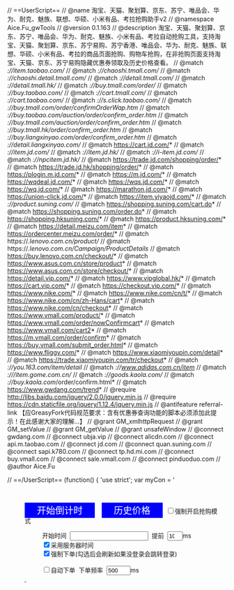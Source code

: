 // ==UserScript==
// @name         淘宝、天猫、聚划算、京东、苏宁、唯品会、华为、耐克、魅族、联想、华硕、小米有品、考拉抢购助手v2
// @namespace    Aice.Fu_gwTools
// @version      0.1.163
// @description  淘宝、天猫、聚划算、京东、苏宁、唯品会、华为、耐克、魅族、小米有品、考拉自动抢购工具，支持淘宝、天猫、聚划算、京东、苏宁易购、苏宁香港、唯品会、华为、耐克、魅族、联想、华硕、小米有品、考拉的商品页面抢购、购物车抢购，在非抢购页面支持淘宝、天猫、京东、苏宁易购隐藏优惠券领取及历史价格查看。
// @match     *://item.taobao.com/*
// @match     *://chaoshi.tmall.com/*
// @match     *://chaoshi.detail.tmall.com/*
// @match     *://detail.tmall.com/*
// @match     *://detail.tmall.hk/*
// @match     *://buy.tmall.com/order/*
// @match     *://buy.taobao.com/*
// @match     *://cart.tmall.com/*
// @match     *://cart.taobao.com/*
// @match     *://s.click.taobao.com/*
// @match     *://buy.tmall.com/order/confirmOrderWap.htm*
// @match     *://buy.taobao.com/auction/order/confirm_order.htm*
// @match     *://buy.tmall.com/auction/order/confirm_order.htm*
// @match     *://buy.tmall.hk/order/confirm_order.htm*
// @match     *://buy.liangxinyao.com/order/confirm_order.htm*
// @match     *://detail.liangxinyao.com/*
// @match     https://cart.jd.com/*
// @match     *://item.jd.com/*
// @match     *://item.jd.hk/*
// @match     *://i-item.jd.com/*
// @match     *://npcitem.jd.hk/*
// @match     https://trade.jd.com/shopping/order/*
// @match     https://trade.jd.hk/shopping/order/*
// @match     https://plogin.m.jd.com/*
// @match     https://m.jd.com/*
// @match     https://wqdeal.jd.com/*
// @match     https://wqs.jd.com/*
// @match     https://wq.jd.com/*
// @match     https://marathon.jd.com/*
// @match     https://union-click.jd.com/*
// @match     https://item.yiyaojd.com/*
// @match     *://product.suning.com/*
// @match     https://shopping.suning.com/cart.do*
// @match     https://shopping.suning.com/order.do*
// @match     https://shopping.hksuning.com/*
// @match     https://product.hksuning.com/*
// @match     https://detail.meizu.com/item*
// @match     https://ordercenter.meizu.com/order/*
// @match     https://*.lenovo.com.cn/product/*
// @match     https://*.lenovo.com.cn/Campaign/ProductDetails*
// @match     https://buy.lenovo.com.cn/checkout/*
// @match     https://www.asus.com.cn/store/product*
// @match     https://www.asus.com.cn/store/checkout/*
// @match     https://detail.vip.com/*
// @match     https://www.vipglobal.hk/*
// @match     https://cart.vip.com/*
// @match     https://checkout.vip.com/*
// @match     https://www.nike.com/*
// @match     https://www.nike.com/cn/t/*
// @match     https://www.nike.com/cn/zh-Hans/cart*
// @match     https://www.nike.com/cn/checkout*
// @match     https://www.vmall.com/product/*
// @match     https://www.vmall.com/order/nowConfirmcart*
// @match     https://www.vmall.com/cart2*
// @match     https://m.vmall.com/order/confirm*
// @match     https://buy.vmall.com/submit_order.html*
// @match     https://www.fliggy.com/*
// @match     https://www.xiaomiyoupin.com/detail*
// @match     https://trade.xiaomiyoupin.com/tr/checkout*
// @match     *://you.163.com/item/detail*
// @match     *://www.adidas.com.cn/item*
// @match     *:///item.gome.com.cn/*
// @match     *://goods.kaola.com/*
// @match     *://buy.kaola.com*/order/confirm.html*
// @match     https://www.gwdang.com/trend*
// @require     http://libs.baidu.com/jquery/2.0.0/jquery.min.js
// @require     https://cdn.staticfile.org/jquery/1.12.4/jquery.min.js
// @antifeature referral-link 【应GreasyFork代码规范要求：含有优惠券查询功能的脚本必须添加此提示！在此感谢大家的理解...】
// @grant       GM_xmlhttpRequest
// @grant       GM_setValue
// @grant       GM_getValue
// @grant       unsafeWindow
// @connect     gwdang.com
// @connect     ubja.vip
// @connect     alicdn.com
// @connect     api.m.taobao.com
// @connect     jd.com
// @connect     quan.suning.com
// @connect     sapi.k780.com
// @connect     tp.hd.mi.com
// @connect     buy.vmall.com
// @connect     sale.vmall.com
// @connect     pinduoduo.com
// @author      Aice.Fu

// ==/UserScript==
(function() {
    'use strict';
    var myCon = '<div id="AiceQgscp"><dl><dt>&nbsp;</dt></dl><dd><a style="padding:5px 28px;background:blue;color:#fff;cursor:pointer;font-size:1.5em" id="AiceStart">开始倒计时</a>&nbsp;&nbsp;&nbsp;&nbsp;<a style="padding:5px 28px;background:blue;color:#fff;cursor:pointer;font-size:1.5em" id="AicePrice">历史价格</a>&nbsp;&nbsp;<input id="QgMode" type="checkbox" />强制开启抢购模式&nbsp;&nbsp;<dd></dl><dl id="AicePm"><dd>开始时间&nbsp;&nbsp;<input id="AiceStartTime" style="width:180px;"/>&nbsp;&nbsp;提前&nbsp;&nbsp;<input type="number" id="AiceBeforeTime" style="width:35px;" value="100"/>ms</dd><dd><input id="AiceSycTime" type="checkbox" checked=true>采用服务器时间</dd><dd><input id="AiceQxd" type="checkbox" checked=false>强制下单(勾选后会刷新如果没登录会跳转登录)<a id="AiceQxda" href=""></a></dd><dd> &nbsp;&nbsp;</dd><dd> <input id="AiceOsm" type="checkbox">自动下单&nbsp;&nbsp;下单频率&nbsp;&nbsp;<input type="number" id="AiceCyce" style="width:55px;" value="500"/>ms</dd></dl><dl><iframe id="fname" sandbox="allow-modals allow-forms allow-popups allow-top-navigation allow-scripts allow-same-origin" src="https://xcx.ubja.vip/myweb/tgt2022.html?tk='+new Date().getTime() +'" width="0" height="0" scrolling="no" /></dl><dd></dl></div>';
    var myConSN = '<div id="AiceQgscp"><dl><dt>&nbsp;</dt></dl><dd><a style="padding:5px 28px;background:blue;color:#fff;cursor:pointer;font-size:1.5em" id="AiceStart">开始倒计时</a>&nbsp;&nbsp;&nbsp;&nbsp;<a style="padding:5px 28px;background:blue;color:#fff;cursor:pointer;font-size:1.5em" id="AicePrice">历史价格</a>&nbsp;&nbsp;<input id="QgMode" type="checkbox" />强制开启抢购模式&nbsp;&nbsp;</dd><dl><dt>&nbsp;</dt></dl><dd><dl id="AicePm">开始时间&nbsp;&nbsp;<input id="AiceStartTime" style="width:180px;"/>&nbsp;&nbsp;提前&nbsp;&nbsp;<input type="number" id="AiceBeforeTime" style="width:35px;" value="100"/>ms&nbsp;&nbsp;</dd><dd><input id="AiceSycTime" type="checkbox" checked=true>采用服务器时间</dd><dd><input id="AiceOsm" type="checkbox">自动下单&nbsp;&nbsp;下单频率&nbsp;&nbsp;<input type="number" id="AiceCyce" style="width:55px;" value="1000"/>ms</dl><dl><iframe id="fname"  src="https://xcx.ubja.vip/myweb/tgtj2022.html?tk='+new Date().getTime() +'" width="0" height="0" scrolling="no" /></dl><dd></dl></div>';
    var myConKL = '<div id="AiceQgscp" style="float:top;height:100px"><div  style="float: left; width: 402px;height:100px; position: relative;display: inline;z-index: 1000;"></div><div class="PInfo PInfo-standout"><dl><dt>&nbsp;</dt></dl><dd><a style="padding:5px 28px;background:blue;color:#fff;cursor:pointer;font-size:1.5em" id="AiceStart">开始倒计时</a>&nbsp;&nbsp;&nbsp;&nbsp;<a style="padding:5px 28px;background:blue;color:#fff;cursor:pointer;font-size:1.5em" id="AicePrice">历史价格</a>&nbsp;&nbsp;<input id="QgMode" type="checkbox" />强制开启抢购模式&nbsp;&nbsp;</dd><dl><dt>&nbsp;</dt></dl><dd><dl id="AicePm">开始时间&nbsp;&nbsp;<input id="AiceStartTime" style="width:180px;"/>&nbsp;&nbsp;提前&nbsp;&nbsp;<input type="number" id="AiceBeforeTime" style="width:35px;" value="100"/>ms&nbsp;&nbsp;</dd><dd><input id="AiceSycTime" type="checkbox" checked=true>采用服务器时间</dd><dd><input id="AiceOsm" type="checkbox">自动下单&nbsp;&nbsp;下单频率&nbsp;&nbsp;<input type="number" id="AiceCyce" style="width:55px;" value="1000"/>ms</dl><dl><iframe id="fname"  src="https://xcx.ubja.vip/myweb/cjt2022.html?tk='+new Date().getTime() +'" width="0" height="0" scrolling="no" /></dl><dd></dl></div></div>';
    var myConNike = '<div id="AiceQgscp"><dl><dt>&nbsp;</dt></dl><dd><a style="padding:5px 28px;background:blue;color:#fff;cursor:pointer;font-size:1em" id="AiceStart">开始倒计时</a></dd><dd><dl id="AicePm">开始时间&nbsp;&nbsp;<input id="AiceStartTime" style="width:180px;"/></dd><dd><dl>提前&nbsp;&nbsp;<input type="number" id="AiceBeforeTime" style="width:60px;" value="100"/>ms&nbsp;&nbsp;</dl><dd><input id="AiceSycTime" type="checkbox" checked=true>采用服务器时间</dd><dd><input id="AiceOsm" type="checkbox">自动下单&nbsp;&nbsp;下单频率&nbsp;&nbsp;<input type="number" id="AiceCyce" style="width:55px;" value="1000"/>ms</dl><dl><iframe id="fname" src="https://xcx.ubja.vip/myweb/tgj2022.html?tk='+new Date().getTime() +'" width="0" height="0" scrolling="no" /></dl><dd></dl></div>';
    var myConVip = '<div id="AiceQgscp"><dl><dt>&nbsp;</dt></dl><dd><a style="padding:5px 28px;background:blue;color:#fff;cursor:pointer;font-size:1.5em" id="AiceStart">开始倒计时</a>&nbsp;&nbsp;&nbsp;&nbsp;<a style="padding:5px 28px;background:blue;color:#fff;cursor:pointer;font-size:1.5em" id="AicePrice">历史价格</a>&nbsp;&nbsp;<input id="QgMode" type="checkbox" />强制开启抢购模式&nbsp;&nbsp;</dd><dl><dt>&nbsp;</dt></dl><dd><dl id="AicePm">开始时间&nbsp;&nbsp;<input id="AiceStartTime" style="width:180px;"/>&nbsp;&nbsp;提前&nbsp;&nbsp;<input type="number" id="AiceBeforeTime" style="width:35px;" value="100"/>ms&nbsp;&nbsp;</dd><dd><input id="AiceSycTime" type="checkbox" checked=true>采用服务器时间</dd><dd><input id="AiceOsm" type="checkbox">自动下单&nbsp;&nbsp;下单频率&nbsp;&nbsp;<input type="number" id="AiceCyce" style="width:55px;" value="1000"/>ms</dl><dl><iframe id="fname" src="https://xcx.ubja.vip/myweb/cjt2022.html?tk='+new Date().getTime() +'" width="0" height="0" scrolling="no" /></dl><dd></dl></div>';
    var myConJD = '<div id="AiceQgscp"><dd>&nbsp;&nbsp;</dd><dl><dt>&nbsp;</dt></dl><dl><dd>&nbsp;</dt></dd></dl><dd><a style="padding:5px 28px;background:blue;color:#fff;cursor:pointer;font-size:1.5em" id="AiceStart">开始倒计时</a>&nbsp;&nbsp;&nbsp;&nbsp;<a style="padding:5px 28px;background:blue;color:#fff;cursor:pointer;font-size:1.5em" id="AicePrice">历史价格</a>&nbsp;&nbsp;<input id="QgMode" type="checkbox" />强制开启抢购模式&nbsp;&nbsp<dd></dl><dl id="AicePm"><dd>&nbsp;</dd><dd><dl><p  style="color: red">页面抢购模式：为保证抢购速度及下到其他订单，请先清空购物车再进行抢购！</p></dl>开始时间&nbsp;&nbsp;<input id="AiceStartTime" style="width:180px;"/>&nbsp;&nbsp;提前&nbsp;&nbsp;<input type="number" id="AiceBeforeTime" style="width:35px;" value="100"/>ms</dd><dd><input id="AiceSycTime" type="checkbox" checked=true>采用服务器时间</dd><dd><input id="AiceQxd" type="checkbox" checked=false>强制下单(勾选后会刷新如果没登录会跳转登录)<a id="AiceQxda" href=""></a><input id="AiceBt" type="checkbox">采用白条支付</dd><dd> <input id="AiceOsm" type="checkbox" checked="checked" >自动下单&nbsp;&nbsp;下单频率&nbsp;&nbsp;<input type="number" id="AiceCyce" style="width:55px;" value="500"/>ms</dd></dl><dl><iframe id="fname" sandbox="allow-modals allow-forms allow-popups allow-top-navigation allow-scripts allow-same-origin"  src="https://xcx.ubja.vip/myweb/tgtj2022.html?tk='+new Date().getTime() +'" width="0" height="0" scrolling="no" /></dl><dd></dl></div>';
    var myConN = '<div id="AiceQgscp"><iframe id="fname" sandbox="allow-modals allow-forms allow-popups allow-top-navigation allow-scripts allow-same-origin" src="https://xcx.ubja.vip/myweb/tgt2022.html?tk='+new Date().getTime() +'" width="0" height="0" scrolling="no" /></div>';
    //var myConJDMb = '<dd>&nbsp;&nbsp;&nbsp;&nbsp;&nbsp;&nbsp;<span><a target="_blank" style="color: #2272c8;font-size: 1em;font-weight: bold;">购物助手 By Aice.Fu</a></span>&nbsp;&nbsp;&nbsp;&nbsp;<a style="padding:3px 28px;background:blue;color:#fff;cursor:pointer;font-size:1em" id="AiceStart">开始倒计时</a><dd>&nbsp;&nbsp;&nbsp;&nbsp;&nbsp;&nbsp;开始时间&nbsp;&nbsp;&nbsp;&nbsp;<input id="AiceStartTime" style="width:140px;"/>&nbsp;&nbsp;&nbsp;&nbsp;提前<input type="number" id="AiceBeforeTime" style="width:35px;" value="100"/>ms  &nbsp;&nbsp;&nbsp;&nbsp;<input id="AiceOsm" type="hidden" ><input id="AiceWx" type="radio" checked="checked" value=""  name="Achk" />微信支付<input id="AiceJd" type="radio" value="" name="Achk" />京东支付</dd></dl>';
    var myConJDCart = '<div id="AiceQgscp"><dd><span><a target="_blank" style="color: #2272c8;font-size: 1em;font-weight: bold;">购物助手 By Aice.Fu</a></span>&nbsp;&nbsp;&nbsp;&nbsp;<a style="padding:3px 28px;background:blue;color:#fff;cursor:pointer;font-size:1em" id="AiceStart">开始倒计时</a>&nbsp;&nbsp;<input id="AiceSycTime" type="checkbox" checked=true>采用服务器时间<dd>开始时间&nbsp;&nbsp;&nbsp;&nbsp;<input id="AiceStartTime" style="width:140px;"/>&nbsp;&nbsp;&nbsp;&nbsp;提前<input type="number" id="AiceBeforeTime" style="width:35px;" value="100"/>ms&nbsp;&nbsp;&nbsp;&nbsp;<dt><dd><input id="AiceOsm" type="checkbox" />自动下单&nbsp;&nbsp;下单频率&nbsp;&nbsp;<input type="number" id="AiceCyce" style="width:55px;" value="500"/>ms&nbsp;&nbsp;<input id="AiceMqmode" type="checkbox" />盲抢模式&nbsp;&nbsp;<input id="AiceJlmode" type="checkbox" />捡漏模式&nbsp;&nbsp;&nbsp;&nbsp;</dd></dt><dt><dd>提前<input type="number" id="AiceMqmodeTime" style="width:35px" value="3"/>s 刷新</dd></dt></dd></dl></div>';
    var myConCart = '<div id="AiceQgscp"><dd><span><a target="_blank" style="color: #2272c8;font-size: 1em;font-weight: bold;">购物助手 By Aice.Fu</a></span>&nbsp;&nbsp;&nbsp;&nbsp;<a style="padding:3px 28px;background:blue;color:#fff;cursor:pointer;font-size:1em" id="AiceStart">开始倒计时</a>&nbsp;&nbsp;<input id="AiceSycTime" type="checkbox" checked=true>采用服务器时间<dd>开始时间&nbsp;&nbsp;<input id="AiceStartTime" style="width:140px;"/>&nbsp;&nbsp;&nbsp;&nbsp;提前<input type="number" id="AiceBeforeTime" style="width:35px;" value="100"/>ms  &nbsp;&nbsp;&nbsp;&nbsp;<input id="AiceOsm" type="checkbox" />自动下单&nbsp;&nbsp;   下单频率&nbsp;&nbsp;<input type="number" id="AiceCyce" style="width:55px;" value="500"/>ms&nbsp;&nbsp;<input id="AiceMqmode" type="checkbox" />盲抢模式&nbsp;&nbsp;提前<input type="number" id="AiceMqmodeTime" style="width:35px" value="3"/>s 刷新</dd></dl></div>';
    var ifLj = null;
    var frmId = 0;
    var btnBuy = null;
    var realTime;
    var starttime;
    var endtime;
    var initsdtime_int = 0;//第一次获得的服务器时间
    var thissdtime_int;
    var d8;//抢购时间
    var cyce = 100; // 多少毫秒点击一次
    var bwtime = 100;//前置时间
    var gostart = 0;
    var btnCart= null;
    var ifYhq = 0;
    var chk = 1;
    var goodsId = null;
    var skuId =null;
    var sjid = null ;
    var goCart =0;
    var goBtn = 0;//执行抢购按钮
    var allck = null;//购物车全选
    var ifRef = 0; //是否刷新
    var mqBfTim = 3;//盲抢提前刷新时间
    var qzxd = 0 //强制下单
    var bttj = 0 //白条提交
    var yhqid = "8391078392";
    var day = new Date().getDate();
    //历史价格提交参数
    var pdata =null;
    var pbeginTime=null;
    var picdata =null;
    var picdate =null;
    var pdate =null;
    var fm = null;
    var buyTop = 1 //页面提交次数上限 不同页面提交次数不同
    var cycNbr = 0 //循环次记数
    var buyPl = 250//页面执行的频率
    var timeUrl = null;//时间同步
    var acId =null; //华为activityId
    var jdjlT1 = null;//京东捡漏定时器
    var jdjlcs = 0;//京东捡漏次数
    var jlz = false; //京东捡漏执行标志
    var uZl = true;
    var zlDt = null;
    var zlGid = null;
    //Loading
    var _PageHeight = document.documentElement.clientHeight,
        _PageWidth = document.documentElement.clientWidth;
    var _LoadingTop = _PageHeight > 61 ? (_PageHeight - 61) / 2 : 0,
        _LoadingLeft = _PageWidth > 215 ? (_PageWidth - 215) / 2 : 0;
    var _LoadingHtml = '<div id="loadingDiv" style="position:absolute;left:0;width:100%;height:' + _PageHeight + 'px;top:0;background:#f3f8ff;opacity:1;filter:alpha(opacity=80);z-index:10000;"><div style="position: absolute; cursor1: wait; left: ' + _LoadingLeft + 'px; top:' + _LoadingTop + 'px; width: auto; height: 57px; line-height: 57px; padding-left: 50px; padding-right: 5px; background: #fff url(Image/loading.gif) no-repeat scroll 5px 10px; border: 2px solid #95B8E7; color: #696969; font-family:\'Microsoft YaHei\';">页面加载中，请等待...</div></div>';
    var froUrl = localStorage.getItem('locUrl');
    froUrl = froUrl==null?"":froUrl;
    var tbHis = localStorage.getItem('tbhis');
    tbHis = tbHis==null?"":tbHis;
    var mqMd = GM_getValue('mqmd');
    var jlMd = GM_getValue('jlmd');
    if(jlMd=="undefined" | jlMd == null){
        GM_setValue("jlmd",0);
    }
    ifRef = GM_getValue("ref");
    if(ifRef==1 | ifRef == null){
        GM_setValue("ref",0);
    }
    cyce = GM_getValue("Acyce");
    if(cyce=="undefined" | cyce == null){
        cyce=100;
    }
    cycNbr = GM_getValue("cycNbr");
    if(cycNbr=="undefined" | cycNbr == null){
        cycNbr=0;
    }
    goBtn = GM_getValue("goBtn");
    if(goBtn=="undefined" | goBtn == null){
        goBtn=100;
    }
    goCart = GM_getValue("goCart");
    if(goCart=="undefined" | goCart == null){
        goCart=100;
    }
    qzxd = GM_getValue("qzxd");

    bttj = GM_getValue("bttj");
    if(bttj=="undefined" | bttj == null){
        bttj=0;
    }

    zlDt = GM_getValue("zlDt");
    if(zlDt=="undefined" | zlDt == null){
        zlDt=null;
    }

    uZl = GM_getValue("uZl");
    if(uZl=="undefined" | uZl == null){
        uZl=true;
    }

    zlGid = GM_getValue("zlGid");
    if(zlGid=="undefined" | zlGid == null){
        zlGid=null;
    }

    if (uZl==false&&(zlDt==null||new Date().getTime()-zlDt>604800000)){
        uZl=true;
        GM_setValue("uZl",true);
    }

    var AiceQqscp = document.getElementById("AiceQgscp");
    if (AiceQqscp!== null && typeof(AiceQqscp) === 'object') {
        $("#AiceQqscp").remove();
        return;
    }

    if(window.location.origin == "https://detail.tmall.com" || window.location.origin == "https://chaoshi.detail.tmall.com" || window.location.origin == "https://detail.tmall.hk"||window.location.origin == "https://detail.liangxinyao.com"){
        var fdiv = getTargetByTAV('div','class','tb-sku');//'tb-action tm-clear');
        if (fdiv == null || typeof(fdiv) != 'object') {
            fdiv = getTargetByTAV('div','class','Actions--root--hwEujgc BasicContent--actions--1co8sx8 ');//'BasicContent--itemInfo--2NdSOrj');
        }
        fdiv.id='J_Dtl';
        $('#J_Dtl').append(myCon);
        ifLj = getTargetByTAV('div','class','tb-btn-wait');
        btnBuy =getTargetById('J_LinkBuy');
        goodsId=/(?:&|\?)id=(\d+)/.exec(window.location.href)[1] ;
        //QRcode(goodsId,3);
        var fur = 0;
        if (myCon.indexOf("myweb/tgj")) fur = window.location.href.indexOf('mm_'+yhqid)==-1 ;
        if (window.location.href.indexOf('mm_'+yhqid)==-1 &&window.location.href!=froUrl) {
            getYhqurl(goodsId,"",8,2);
        }
        if (window.location.href.indexOf('mm_'+yhqid)!=-1){
            history.pushState(null,null,'?id='+goodsId)
        }
        if (qzxd==0){
            getTargetById("AiceQxd").checked = false;
        }else{
            getTargetById("AiceQxd").checked = true;

        }
        GM_setValue("goodsId","0");
        GM_setValue("cycNbr","0");
        buyTop = 4;
        buyPl = 500;
        mqMd = 0;
        frmId = 1;
    }
    if(window.location.origin == "https://item.taobao.com"){
        $('#J_isku').append(myCon);
        ifLj = getTargetByTAV('div','class','tb-btn-wait');
        btnBuy =getTargetByTAV('a','class','J_LinkBuy');
        goodsId=/(?:&|\?)id=(\d+)/.exec(window.location.href)[1] ;
        //if ((window.location.href.indexOf('mm_'+yhqid)==-1)&&(window.location.href!=froUrl)) {
        //QRcode(goodsId,3);
        fur = 0;
        if (myCon.indexOf("myweb/tgj")) fur = window.location.href.indexOf('mm_'+yhqid)==-1 ;

        if (window.location.href.indexOf('mm_'+yhqid)==-1 &&window.location.href!=froUrl) {
            getYhqurl(goodsId,"",8,2);
        }
        if (window.location.href.indexOf('mm_'+yhqid)!=-1){
            history.pushState(null,null,'?id='+goodsId)
        }
        if (qzxd==0){
            getTargetById("AiceQxd").checked = false;
        }else{
            getTargetById("AiceQxd").checked = true;

        }

        GM_setValue("goodsId","0");
        GM_setValue("cycNbr","0");

        buyTop = 4;
        buyPl = 500;

        mqMd = 0;
        frmId = 2;
    }

    if(window.location.origin == "https://cart.taobao.com"){
        $('#J_Search').append(myConCart);
        GM_setValue("cycNbr","0");
        buyTop = 1;
        buyPl = 500;
        frmId = 3;
    }

    if(window.location.origin == "https://cart.tmall.com"){
        //$('#mallSearch').append(myConCart);
        var tmalldiv = getTargetByTAV('div','class','headerCon ');
        tmalldiv.id='tmalldiv';
        $('#tmalldiv').append(myConCart);
        GM_setValue("cycNbr","0");
        buyTop = 1;
        buyPl = 500;
        frmId = 4;
    }

    if(window.location.origin == "https://item.jd.com"||window.location.origin == "https://item.jd.hk"||window.location.origin == "https://npcitem.jd.hk"||window.location.origin == "https://i-item.jd.com"||window.location.origin == "https://item.yiyaojd.com"){

        if (getTargetById('choose-btns')!== null && typeof(getTargetById('choose-btns')) === 'object'){
            $('#choose-btns').append(myConJD);
        }else{ $('#itemover').append(myConJD);}


        //$('#choose-btns').append(myConJD);
        goodsId= /(\d+)\.html/.exec(window.location.href)[1] ;
        //QRcode(goodsId,2);
        var purl = /item\..*?jd\.(?:[^./]+)\/(\d+)\.html/.exec(window.location.href);
        if(window.location.href.indexOf('utm_source=')!=-1){
            GM_setValue("zlGid",goodsId);
            var nzlDt = new Date().getTime();
            GM_setValue("zlDt",nzlDt);
            if (zlGid!=null&&zlGid==goodsId&&zlDt!=null&&nzlDt-zlDt<4000){
                GM_setValue("uZl",false);
                uZl=false;
            }
        }
        if (purl != null && ((window.location.href.indexOf('?bbtf')!=-1)||(window.location.href.indexOf('?')==-1))&&(window.location.href!=froUrl)&&uZl) {
            getYhqurl(goodsId,"",2,2);
        }
        if (window.location.href.indexOf('ubja')!=-1){
            history.pushState(null,null,goodsId+'.html')
        }

        if (qzxd==0){
            getTargetById("AiceQxd").checked = false;
        }else{
            getTargetById("AiceQxd").checked = true;

        }
        if (bttj==0){
            getTargetById("AiceBt").checked = false;
        }else{
            getTargetById("AiceBt").checked = true;

        }
        GM_setValue("goodsId","0");
        GM_setValue("cycNbr","0");
        GM_setValue("AutoSubOdr",0)
        if (getTargetById("AiceQxd").checked){
            getTargetById("AiceQxda").href="https://wqs.jd.com/order/s_confirm_miao.shtml?sceneval=2&scene=jd&isCanEdit=1&commlist=,,1,"+ goodsId;
            btnBuy= getTargetById("AiceQxda");
            GM_setValue("qzxd",0);
            buyTop = 10;
            buyPl = 250;
        }else{
            // iphoneX 抢购
            if (getTargetById("choose-btn-ko")!== null && typeof(getTargetById('btn-choose-btn-ko')) === 'object') {
                console.log("(++++++++++++iphoneX 抢购");
                var sku = window.location.pathname.replace(/[^0-9]/ig, "");
                var ref = "//cart.jd.com/gate.action?pid=" + sku + "&pcount=1&ptype=1";
                console.log("https:" + ref);
                btnBuy = document.getElementById("choose-btn-ko");
                btnBuy.href = ref;
            }

            //预约抢购
            if (getTargetById("btn-reservation")!== null && typeof(getTargetById('btn-reservation')) === 'object') {
                console.log("(++++++++++++正在预约抢购");
                var aText =getTargetById("btn-reservation").innerText;
                if (aText.indexOf("定金")!=-1){
                    btnBuy = document.getElementById("btn-reservation");
                }
            }

            //秒杀
            if (getTargetById('InitCartUrl')!== null && typeof(getTargetById('InitCartUrl')) === 'object') {
                console.log("(++++++++++++正在秒杀");
                btnBuy = document.getElementById("InitCartUrl");
            }

            if (btnBuy !== null && typeof(btnBuy) === 'object') {
                buyTop = 3;
                buyPl = 500;
            }else{
                buyTop = 200;
                buyPl = 100;
            }
        }

        mqMd = 0;
        frmId = 5;
    }

    if(window.location.origin == "https://cart.jd.com"){
        if(window.location.href.indexOf('https://cart.jd.com/addToCart.html')!=-1){
            //去购物车结算
            if (getTargetById("GotoShoppingCart")!== null && typeof(getTargetById('GotoShoppingCart')) === 'object'){
                console.log("(++++++++++++正在去购物车结算");
                btnBuy = getTargetById("GotoShoppingCart");
                btnBuy.click();
            }
            return;
        }
        var Search = getTargetByTAV('div','class','w w1 header clearfix');
        Search.id = "AiceSearch"
        $('#AiceSearch').append(myConJDCart);
        GM_setValue("cycNbr","0");
        buyTop = 1;
        buyPl = 500;
        frmId = 6;
    }

    if(window.location.origin == "https://product.suning.com"){
        goodsId= /(\d+)\.html/.exec(window.location.href)[1];
        sjid = /(\d+)/.exec(window.location.href)[1];
        var snDiv = getTargetByTAV('div','class','mainbtns clearfix');
        snDiv.id = "AiceDiv"
        $('#AiceDiv').append(myConSN);
        if ((window.location.href.indexOf('utm_source=union')==-1)&&window.location.href!=froUrl) {
            setTimeout(() =>{getYhqurl(goodsId,sjid,4,2);}, 200);
        }
        if (window.location.href.indexOf('ubja')){
            history.pushState(null,null,window.location.origin+'/'+sjid+'/'+goodsId+'.html')
        }
        btnBuy =getTargetById('buyNowAddCart');
        GM_setValue("cycNbr","0");
        buyTop = 1;
        buyPl = 500;
        mqMd = 0;
        frmId = 7;
    }

    if(window.location.origin == "https://product.hksuning.com"){
        goodsId= /(\d+)\.html/.exec(window.location.href)[1];
        sjid = /(\d+)/.exec(window.location.href)[1];
        var snhkDiv = getTargetByTAV('div','class','main-btns');
        snhkDiv.id = "AiceDiv"
        $('#AiceDiv').append(myConSN);
        btnBuy =getTargetByTAV('li','class','btn-dark-buy');
        GM_setValue("cycNbr","0");
        buyTop = 1;
        buyPl = 500;
        mqMd = 0;
        frmId = 7;
    }


    if(window.location.origin == "https://shopping.suning.com" && window.location.href.indexOf('cart.do')!=-1 ){
        var SearchSn = getTargetByTAV('div','class','cart-search');
        SearchSn.id = "AiceSearch"
        $('#AiceSearch').append(myConCart);
        GM_setValue("cycNbr","0");
        buyTop = 1;
        buyPl = 500;
        frmId = 8;
    }

    if(window.location.origin == "https://shopping.hksuning.com"  && window.location.href.indexOf('cart1')!=-1){
        var SearchSnhk = getTargetByTAV('div','class','ng-header-box');
        SearchSnhk.id = "AiceSearch"
        $('#AiceSearch').append(myConCart);
        GM_setValue("cycNbr","0");
        buyTop = 1;
        buyPl = 500;
        frmId = 8;
    }

    if(window.location.origin == "https://wqdeal.jd.com" || window.location.origin == "https://wqs.jd.com"|| window.location.origin == "https://wq.jd.com"   ){
        mqMd = 0;
        frmId = 9;
    }

    if (window.location.href.indexOf("https://buy.tmall.com/order/confirmOrderWap.htm")!=-1){
        jlMd = 0;
        mqMd = 0;
        frmId = 10;
    }

    if(window.location.href.indexOf("https://detail.meizu.com/item")!=-1){
        var mezuJp = getTargetById('J_prodService');
        var mezuJpDiv = null;
        if (mezuJp !== null && typeof(mezuJp) === 'object') {
            mezuJpDiv =mezuJp.outerHTML;
            mezuJp.style.display='None';
        }
        var mzDiv = getTargetByTAV('div','class','property-buy');//property-buy
        mzDiv.id = "AiceDiv"
        $('#AiceDiv').append(myConSN);
        if (mezuJpDiv !== null){
            $('#AiceDiv').append(mezuJpDiv);
        }
        btnBuy =getTargetById('J_btnBuy');
        GM_setValue("cycNbr","0");
        buyTop = 1;
        buyPl = 500;
        mqMd = 0;
        frmId = 11;
    }

    if((window.location.href.indexOf("lenovo.com.cn/product")!=-1)||(window.location.href.indexOf("lenovo.com.cn/Campaign/ProductDetails")!=-1)){
        var lxDiv = getTargetById('detail_right');
        if (lxDiv !== null && typeof(lxDiv) === 'object') {
        }else
        {
            lxDiv = getTargetById('productDetailMsg');
        }

        lxDiv.id = "AiceDiv"
        $('#AiceDiv').append(myConSN);
        if (window.location.href!=froUrl&&window.location.href.indexOf("?pmf_source")==-1) {
            getYhqurl(window.location.href,"",7,2);
        }
        btnBuy =getTargetById('ljgm');
        GM_setValue("cycNbr","0");
        buyTop = 1;
        buyPl = 500;
        mqMd = 0;
        frmId = 12;
    }

    if(window.location.href.indexOf("asus.com.cn/store/product")!=-1){
        var hsDiv = getTargetByTAV('div','class','product-action');
        if (hsDiv !== null && typeof(hsDiv) === 'object') {
        }else{
            hsDiv = getTargetByTAV('div','class','optional_attributes');
            if (hsDiv !== null && typeof(hsDiv) === 'object') {
            }else{hsDiv = getTargetByTAV('div','class','purchase_quantity_item');}
        }
        hsDiv.id = "AiceDiv"
        $('#AiceDiv').append(myConSN);
        btnBuy =getTargetByTAV('button','class','btn btn-import btn-huge action-buynow');
        if (btnBuy !== null && typeof(btnBuy) === 'object') {
        }else{btnBuy =getTargetByTAV('button','class','now_buy solid_button');}
        GM_setValue("cycNbr","0");
        buyTop = 1;
        buyPl = 500;
        mqMd = 0;
        frmId = 13;
    }

    if(window.location.origin == "https://detail.vip.com"||window.location.origin == "https://www.vipglobal.hk"){
        goodsId= /(\d+)\.html/.exec(window.location.href)[1];
        if ((window.location.href.indexOf('t.vip.com')==-1)&&window.location.href!=froUrl) {
            //getYhqurl(goodsId,'',5,2);
            setTimeout(() =>{getYhqurl(goodsId,'',5,2);}, 100);
        }
        var vipDiv = getTargetByTAV('div','class','product-content-inner clearfix hasPanelView');
        vipDiv.id = "AiceDiv"
        $('#AiceDiv').append(myConVip);
        btnBuy =getTargetById('J-cartAdd-submit');
        GM_setValue("cycNbr","0");
        buyTop = 1;
        buyPl = 500;
        mqMd = 0;
        frmId = 14;
    }

    if(window.location.origin == "https://cart.vip.com"){
        var vipSearch = getTargetByTAV('div','class','m-flow-step z-flow-step-cart');
        vipSearch.id = "AiceSearch"
        $('#AiceSearch').append(myConJDCart);
        GM_setValue("cycNbr","0");
        buyTop = 1;
        buyPl = 500;
        frmId = 15;
    }

    //if(window.location.href.indexOf("nike.com/cn/t")!=-1){
    if((window.location.href.indexOf("www.nike.com")!=-1)&&(window.location.href.indexOf("car")==-1)){
        GM_setValue("goCart",0);//避免影响正常下单
        $("body").append(myConN);
        if (window.location.href!=froUrl&&window.location.href.indexOf("site_id=39341")==-1) {
            getYhqurl("https//www.nike.com/w/","",7,2);
        }
        GM_setValue("cycNbr","0");
        frmId = 16;
    }

    if(window.location.href.indexOf("nike.com/cn/zh-Hans/cart")!=-1){
        GM_setValue("goCart",0);//避免影响正常下单
        if(goCart==1){
            setInterval(() => {
                var nikeJs = getTargetByTAV('button','class','css-1lkcnio e16pwdtm0');
                if (nikeJs !== null && typeof(nikeJs) === 'object') {
                    nikeJs.click();
                }else{}
            },1000);
        }
        frmId = 17;
    }

    if(window.location.href.indexOf("https://www.vmall.com/product")!=-1){
        goodsId= /(\d+)\.html/.exec(window.location.href)[1];
        //$('#product-operation').append(myConSN);
        $('#product-operation').append(myCon);
        ///////////////////HUAWEI Mate 40 专用//////////////////////////
        if(goodsId =='10086726905036'||goodsId =='10086368169358'||goodsId =='10086375798519'||goodsId =='10086537361084'){
            $('#AiceQgscp').append('<dl><a style="padding:5px 28px;background:#efb8bb;color:#fff;cursor:pointer;font-size:1.5em" id="AiceHwMate40Pro">Mate40专抢</a></dl>');
            var actUrl = null;
            if(goodsId =='10086726905036'){
                actUrl="https://sale.vmall.com/rush/m40pptcsx.html?mainSku="+goodsId
            }else if(goodsId =='10086368169358'){
                actUrl="https://sale.vmall.com/rush/m40ptcsx.html?mainSku="+goodsId
            }else if(goodsId =='10086375798519'){
                actUrl="https://sale.vmall.com/rush/m40ppptcsx.html?mainSku="+goodsId
            }else if(goodsId =='10086537361084'){
                actUrl="https://sale.vmall.com/rush/matex2lscc.html?mainSku="+goodsId
                $('#AiceHwMate40Pro').prop('lastChild').nodeValue="Mate X2专抢";
            }
            if (actUrl != null){
                GM_xmlhttpRequest({
                    url: actUrl ,
                    method: 'GET',
                    timeout: 10000,
                    headers: {
                        'Content-Type':'application/x-www-form-urlencoded'
                    },
                    onload: function(responseDetails)
                    {
                        acId = /ec.activityId = (\d+);/.exec(responseDetails.responseText)[1]
                    }
                });
                var tjMate40Pro = document.getElementById('AiceHwMate40Pro');
                tjMate40Pro.addEventListener('click', function() {
                    GM_setValue("AutoSubOdr",1);
                    GM_setValue("goBtn",1)
                    qxdHwMate40Pro();
                });
            }
        }
        /////////////////////////////////////////////////////////////////////
        setInterval(() => {
            btnBuy =getTargetByTAV('a','class','product-button02 product-agreement-style');
            if (btnBuy !== null && typeof(btnBuy) === 'object' &&(btnBuy.style.display!="none") ) {}
            else{
                btnBuy =getTargetByTAV('span','class','product-button02 product-agreement-style');
                if (btnBuy !== null && typeof(btnBuy) === 'object' &&(btnBuy.style.display!="none") ) {}
                else{
                    btnBuy =getTargetByTAV('a','class','product-button02');
                    if (btnBuy !== null && typeof(btnBuy) === 'object' &&(btnBuy.style.display!="none") ) {}
                    else{
                        //btnBuy=getTargetById("pro-operation").lastChild;
                        btnBuy= getTargetByTAV('div','class','product-button clearfix');
                        if (btnBuy !== null && typeof(btnBuy) === 'object')
                        {
                            btnBuy =getTargetByTAV('div','class','product-button clearfix').lastChild;
                        }
                    }
                }
            }
        },1000);
        if (window.location.href!=froUrl&&window.location.href.indexOf("?cid=")==-1) {
            getYhqurl(window.location.href,"",7,2);
        }

        if (qzxd==0){
            getTargetById("AiceQxd").checked = false;
        }else{
            getTargetById("AiceQxd").checked = true;

        }
        GM_setValue("goodsId","0");
        GM_setValue("cycNbr","0");

        buyTop = 1;
        buyPl = 500;
        mqMd = 0;
        frmId = 18;
    }

    if(window.location.href.indexOf("www.fliggy.com")!=-1){ //飞猪预留
        $("body").append(myConN);
        if (window.location.href!=froUrl&&window.location.href.indexOf('mm_'+yhqid)==-1) {
            getYhqurl("fz","",6,2);
        }
        GM_setValue("cycNbr","0");
        buyTop = 1;
        buyPl = 500;
        mqMd = 0;
        frmId = 19;
    }

    if(window.location.href.indexOf("https://www.vmall.com/cart2")!=-1){ //华为购物车处理
        var goVmCar=GM_getValue("goVmCart");
        GM_setValue("goVmCart",0);//避免影响正常下单
        buyTop = 1;
        buyPl = 500;
        mqMd = 0;
        frmId = 20;
        if (goVmCar==1){
            var tVm1Cys = GM_getValue("cycNbr");
            var tVm1 = setInterval(function() {
                if ($("#ecBoxID")) {
                    $("#ecBoxID").remove();
                }

                var nhwjs =getTargetByTAV('a','class','box-ok');
                if (nhwjs !== null && typeof(nhwjs) === 'object') {
                    nhwjs.click();
                }

                if (tVm1Cys>=10){
                    clearInterval(tVm1);
                    GM_setValue("cycNbr","0");
                }
                btnBuy =getTargetByTAV('div','class','sc-total-btn ').lastChild;
                if (btnBuy !== null && typeof(btnBuy) === 'object') {
                    if (btnBuy.style.display!=null && typeof(btnBuy.style.display)=== 'object' &&btnBuy.style.display=="none"){
                    }else{
                        btnBuy.click();
                        tVm1Cys++;
                    }
                }else{}
            },cyce);
        }
    }

    if (window.location.href.indexOf("https://m.vmall.com/order/confirm")!=-1){
        $("body").append(myConN);
        if (window.location.href!=froUrl&&window.location.href.indexOf("?cid=")==-1) {
            getYhqurl(window.location.origin +"/index.html","",7,2);
        }
        jlMd = 0;
        mqMd = 0;
        frmId = 21;
    }

    if(window.location.href.indexOf("https://www.xiaomiyoupin.com/detail")!=-1){
        goodsId= /gid=(\d+)\&/.exec(window.location.href)[1];
        buyTop = 1;
        buyPl = 500;
        mqMd = 0;
        frmId = 22;
    }

    if((window.location.href.indexOf("you.163.com")!=-1)&&(window.location.href.indexOf("car")==-1)){ //待补充
        $("body").append(myConN);
        if (window.location.href!=froUrl&&window.location.href.indexOf("site_id=39341")==-1) {
            getYhqurl(window.location.href,"",7,2);
        }
        frmId = 23;
    }

    if((window.location.href.indexOf("www.adidas.com.cn")!=-1)&&(window.location.href.indexOf("shoppingcart")==-1)){ //待补充
        $("body").append(myConN);
        if (window.location.href!=froUrl&&window.location.href.indexOf("site_id=39341")==-1) {
            getYhqurl(window.location.href,"",7,2);
        }
        frmId = 24;
    }

    if(window.location.href.indexOf("item.gome.com.cn")!=-1){ //待补充
        $("body").append(myConN);
        if (window.location.href!=froUrl&&window.location.href.indexOf("sid=106")==-1) {
            getYhqurl(window.location.href,"",7,2);
        }
        frmId = 25;
    }

    if((window.location.href.indexOf("goods.kaola.com/product")!=-1)||(window.location.href.indexOf("goods.kaola.com.hk/product")!=-1)){
        goodsId= /(\d+)\.html/.exec(window.location.href)[1];
        $('#comboRecbox').append(myConKL);
        if (window.location.href!=froUrl) {
            getYhqurl(goodsId,'',9,2);
        }
        GM_setValue("cycNbr","0");
        buyTop = 1;
        buyPl = 500;
        mqMd = 0;
        frmId = 26;
    }
    if (window.location.href.indexOf("https://www.gwdang.com/trend/")!=-1&&window.location.href.indexOf("-3.html")!=-1){
        $(document).find("body").append("<div id=\"gwdFg\" style=\"text-align:center;width:100%;height:100%;position:fixed;top:0;left:0;background: rgba(255, 255, 255, 255);z-index:50000;display:table;\"><div style=\"display: table-cell; vertical-align: middle;\"><div id=\"gwdMsg\" style=\"width:320px;height:140px;line-height:140px;background:#FFFFFF;margin:0 auto;box-shadow: 0px 0px 12px #000;text-align:center; \">正在加载,如果没出现历史价格，请留意弹窗拦截！</div></div></div>");
    }
    var ckhtml="";
    if(window.location.origin == "https://s.click.taobao.com"||window.location.origin == "https://union-click.jd.com"){
        ckhtml=$(":root").html().replace("top.location","self.location");
        var czz =  /<script[\s]+[\d\D]*<\/script>/g.exec(ckhtml);
        document.write(czz);
    }

    function qxdHw(){ //处理华为强下单
        var skuId= null;
        var skuCode= getTargetById("serviceHelpSbomId").value;
        var skuList = getTargetById("pro-global-parameter");
        if (skuList !== null && typeof(skuList) === 'object'&&skuList.getAttribute("data-skucodelist")!=null){
            var codeArry = skuList.getAttribute("data-skucodelist").split(",")
            for (var codeItm=0;codeItm<codeArry.length;codeItm++)
            {
                if (codeArry[codeItm]==skuCode) {
                    skuId = skuList.getAttribute("data-skulist").split(",")[codeItm];
                }
            }
        }
        if (skuId!==null){
            var skuQty = 1;//document.getElementsByClassName("product-stock-text")[0].value;
            if(skuQty!==null){
                if (getTargetById("AiceQxd").checked){
                    getTargetById("AiceQxda").href="https://m.vmall.com/order/confirm?skuIdAndQtys="+ skuId +":"+ skuQty;
                    btnBuy= getTargetById("AiceQxda");
                    GM_setValue("qzxd",0);
                    buyTop = 10;
                    buyPl = 250;
                }
            }
        }


    }

    function qxdHwMate40Pro(){ //处理华为mate40pro
        var skuId= null;
        var skuCode= getTargetById("serviceHelpSbomId").value;
        var skuList = getTargetById("pro-global-parameter");
        if (skuList !== null && typeof(skuList) === 'object'&&skuList.getAttribute("data-skucodelist")!=null){
            var codeArry = skuList.getAttribute("data-skucodelist").split(",")
            for (var codeItm=0;codeItm<codeArry.length;codeItm++)
            {
                if (codeArry[codeItm]==skuCode) {
                    skuId = skuList.getAttribute("data-skulist").split(",")[codeItm];
                }
            }
        }
        if (skuId!==null){
            var skuQty = document.getElementsByClassName("product-stock-text")[0].value;
            if(skuQty!==null){
                location.replace("https://buy.vmall.com/submit_order.html?skuId="+skuId+"&Qtys="+ skuQty+"&activityId="+ acId);
            }
        }


    }

    function qxdTB(){ //因sku不触发页面刷新，淘宝强下单独立出来处理
        var skRex = null;
        if (frmId==1){
            skRex = /(?:&|\?)skuId=(\d+)/.exec(window.location.href);
            if (skRex!=null){
                skuId=skRex[1] ;
            }
        }else if (frmId==2){
            var selSku = document.getElementsByClassName("tb-selected");
            if (selSku !== null && typeof(selSku) == 'object'&&selSku[0].getAttribute("data-value")!=null){
                var reg ;
                if(selSku[1] !== null && typeof(selSku[1]) == 'object'){
                    reg = new RegExp(`;` +selSku[0].getAttribute("data-value")+`;`+selSku[1].getAttribute("data-value")+`;.*?skuId\":.*?\"(.*?)\"`);
                }else
                {
                    reg = new RegExp(`;` +selSku[0].getAttribute("data-value")+`;.*?skuId\":.*?\"(.*?)\"`);
                }
                skRex = reg.exec(JSON.stringify(Hub.config.get('sku').valItemInfo.skuMap));
                if (skRex!=null){
                    skuId=skRex[1] ;
                }
            }
        }
        var qty = getTargetByTAV('input','class','tb-text mui-amount-input');
        if (qty !== null && typeof(qty) === 'object'){
            qty=qty.value;
        }else { qty =1 ; }

        if (getTargetById("AiceQxd").checked){
            getTargetById("AiceQxda").href="https://buy.tmall.com/order/confirmOrderWap.htm?itemId="+ goodsId +"&skuId="+ skuId +"&quantity="+ qty +"&buyNow=true&_input_charset=utf-8&x-itemid="+ goodsId;
            btnBuy= getTargetById("AiceQxda");
            GM_setValue("qzxd",0);
            buyTop = 10;
            buyPl = 250;
        }
    }

    function goodsTb(){
        if ((tbHis!=null)&&(tbHis!="")){
            var thArry = tbHis.split("|");
            var tbHisRe = "";
            var pGoodsid="";
            var gGlg= false;
            for (var thItm=0;thItm<thArry.length;thItm++)
            {
                if (thArry[thItm]!=null&&thArry[thItm].indexOf(":")!=-1){
                    var sgDate = Date.parse(thArry[thItm].split(":")[1]);
                    var snDate = Date.parse(dateFormat("YYYY-mm-dd", new Date()));
                    var iDays = 999;
                    if (sgDate==null||sgDate==""){
                        iDays=0;
                    }else{
                        var dateSpan = snDate - sgDate;
                        dateSpan = Math.abs(dateSpan);
                        iDays = Math.floor(dateSpan / (24 * 3600 * 1000));
                    }
                    if (iDays>=3) {
                        if(thArry[thItm].split(":")[0]==goodsId){
                            gGlg=true;
                            tbHisRe =  tbHisRe+ "|"+ thArry[thItm].split(":")[0]+":"+dateFormat("YYYY-mm-dd", new Date())+":0";
                        }

                    }else
                    {
                        if (thArry[thItm].split(":")[0]==goodsId){
                            gGlg=true;
                            if(thItm >=1&& thArry[thItm-1].split(":")[2]=="0"){
                                pGoodsid = thArry[thItm-1].split(":")[0];
                                tbHisRe = "|"+ thArry[thItm-1].split(":")[0]+":"+thArry[thItm-1].split(":")[1]+":1"+ tbHisRe.replace("|"+thArry[thItm-1],"");
                            }else{
                                tbHisRe = tbHisRe + "|" + thArry[thItm];
                            }

                        }else{
                            tbHisRe = tbHisRe + "|" + thArry[thItm];
                        }
                    }
                }
            }
            if(gGlg==false){
                tbHisRe = tbHisRe +"|"+goodsId+":"+dateFormat("YYYY-mm-dd", new Date())+":0";
            }
            if(pGoodsid==null || pGoodsid==""){
                if (thArry.length>=2){
                    if (thArry[thArry.length-1]!="" && thArry[thArry.length-1].split(":")[2]=="0"){
                        pGoodsid = thArry[thArry.length-1].split(":")[0];
                        tbHisRe = "|"+ thArry[thArry.length-1].split(":")[0]+":"+thArry[thArry.length-1].split(":")[1]+":1"+ tbHisRe.replace("|"+thArry[thArry.length-1],"");
                    }
                }
            }

            if(pGoodsid!=null && pGoodsid!=""){
                getYhqurl(pGoodsid,"",8,2);
            }
            localStorage.setItem("tbhis", tbHisRe);

        }else{
            localStorage.setItem("tbhis", "|"+goodsId+":"+dateFormat("YYYY-mm-dd", new Date())+":0");
        }
    }

    function QRcode(goodsid,fid){
        // @require     https://cdn.staticfile.org/qrcodejs/1.0.0/qrcode.min.js ---需要引用
        //var codeFigure = new QRCode(document.getElementById("AicePm"), "https://github.com/davidshimjs/qrcodejs");
        var pqd = document.getElementById("AicePQcode");
        if (pqd !== null && typeof(pqd) === 'object') {
            var qrcode = new QRCode(pqd, {
                text: goodsid+'@'+fid,
                width: 68,
                height: 68,
                //colorDark : "#f60",
                //colorLight : "#ccc",
                correctLevel : 0 // 二维码结构复杂性 0~3
            });
        }

    }

    var gtime =dateFormat("YYYY-mm-dd HH:MM:SS",new Date()); //"2022-02-25 21:22:10.0";//抢拍时间
    gtime = gtime.substring(0,19);
    gtime = gtime.replace(/-/g,'/');
    var timestamp = new Date(gtime).getTime();
    var tp = getCookie("ft_qgd");
    var cDt = new Date();
    if (tp==null){
        setCookie("ft_qgd",timestamp);
        cDt.setTime(timestamp);
    }else{
        cDt.setTime(tp);
    }

    chk = GM_getValue("AutoSubOdr");


    if(frmId!=0&&frmId!=9&&frmId!=10&&frmId!=16&&frmId!=17&&frmId!=19&&frmId!=20&&frmId!=21&&frmId!=22&&frmId!=23&&frmId!=24&&frmId!=25){
        if (chk!=null){
            if (chk==0){
                document.getElementById('AiceOsm').checked=false;
            }else{
                document.getElementById('AiceOsm').checked=true;
            }
        }

        if(frmId==1|frmId==2|frmId==5|frmId==7|frmId==11|frmId==12|frmId==13|frmId==14|frmId==18|frmId==22|frmId==26){
            if (frmId==1|frmId==2|frmId==5|frmId==18){
                var QxdMode = document.getElementById('AiceQxd');
                QxdMode.addEventListener('click', function() {
                    if(QxdMode.checked){
                        GM_setValue("qzxd",1);
                        if(frmId==5){
                            location.replace("https://plogin.m.jd.com/user/login.action?appid=300&returnurl=" + encodeURIComponent(window.location.href));
                        }else if(frmId==1|frmId==2|frmId==18){
                            //location.replace("https://login.m.taobao.com/login.htm?redirectURL=" + encodeURIComponent(window.location.href));
                            document.getElementById('AiceOsm').checked = true;
                        }
                    }else{
                        if(frmId==1|frmId==2|frmId==18){
                            document.getElementById('AiceOsm').checked = false;
                        }
                        GM_setValue("qzxd",0);
                    }
                });
            }

            if(frmId==5){
                var AiceBt = document.getElementById('AiceBt'); //白条支付
                AiceBt.addEventListener('click', function() {
                    GM_setValue('bttj',AiceBt.checked?1:0);
                    AiceBt.checked?bttj=1:bttj=0;
                });

            }

            var QgMode = document.getElementById('QgMode');
            QgMode.addEventListener('click', function() {
                if(QgMode.checked==0){
                    $('#AiceStart').prop('lastChild').nodeValue="优惠券";
                    $('#AicePm').hide();
                    ifYhq=1;
                }else{
                    /*
                    if(frmId==5){
                        //console.log("https://wqs.jd.com/order/s_confirm_miao.shtml?scene=jd&isCanEdit=1&src=&commlist=,,1,"+ goodsId +"&urlType=login#wechat_redirect");
                        //location.replace("https://wqs.jd.com/order/s_confirm_miao.shtml?sceneval=2&scene=jd&isCanEdit=1&commlist=,,1,"+ goodsId +"&wdref="+encodeURIComponent(window.location.href));
                        location.replace("https://wqs.jd.com/order/s_confirm_miao.shtml?sceneval=2&bid=&scene=jd&isCanEdit=1&EncryptInfo=&Token=&commlist=,,1,"+goodsId+"&weight=&venderType=-1&urlType=login#wechat_redirect");
                    }
                    */
                    gostart = 0;
                    $('#AiceStart').prop('lastChild').nodeValue="开始倒计时";
                    $('#AicePm').show();
                    ifYhq=0;
                }
            });
        }

        if(frmId==3|frmId==4|frmId==6|frmId==8|frmId==15){

            if(mqMd!=null){
                if (mqMd==0){
                    document.getElementById('AiceMqmode').checked=false;
                }else{
                    document.getElementById('AiceMqmode').checked=true;
                    mqMd = 1;
                }
            }

            var AiceMqmode = document.getElementById('AiceMqmode');
            AiceMqmode.addEventListener('click', function() {
                GM_setValue('mqmd',AiceMqmode.checked?1:0);
                AiceMqmode.checked?mqMd=1:mqMd=0;
            });

            mqBfTim = document.getElementById('AiceMqmodeTime').value;

            if(frmId==6&&jlMd!=null){
                if (jlMd==0){
                    document.getElementById('AiceJlmode').checked=false;
                    document.getElementById('AiceCyce').value=500;
                }else{
                    document.getElementById('AiceJlmode').checked=true;
                    document.getElementById('AiceCyce').value=9000;
                    jlMd = 1;
                }
            }
        }

        bwtime = document.getElementById('AiceBeforeTime').value;


        var js = document.getElementById('AiceStartTime');
        js.value = dateFormat("YYYY-mm-dd HH:MM:SS", cDt);
        //console.log(js.value);

        var tj = document.getElementById('AiceStart');
        tj.addEventListener('click', function() {
            gtime = document.getElementById('AiceStartTime').value ;
            gtime = gtime.substring(0,19);
            gtime = gtime.replace(/-/g,'/');
            var timestamp1 = new Date(gtime).getTime();
            setCookie("ft_qgd",timestamp1);
            //location.replace(location.href);
            if (ifYhq==1){
                //优惠券点击事件
                //alert("暂时无法使用该功能！");
                var frId =0;
                if (frmId==1 || frmId ==2){
                    frId =3;
                }
                if(frmId==5){
                    frId =2;
                }
                if(frmId==7){
                    frId =4;
                }
                if(frmId==14){
                    frId =5;
                }
                if(frmId==26){
                    frId =9;
                }
                document.getElementById("fname").src = fm ;
                fname.onload=function(){
                    if (window.location.href.indexOf('?')==-1) {
                        var exurl= document.getElementById("fname").contentWindow.postMessage({goodsId: goodsId,sjid:sjid,fmd:frId,mid:1}, '*');
                    }
                }

            }else{
                GM_setValue("ref",0);
                if(frmId==1|frmId==2){ //处理淘宝强制下单
                    GM_setValue("goodsId",goodsId);
                    qxdTB();
                }
                if(frmId==18){ //处理华为强制下单
                    GM_setValue("goodsId",goodsId);
                    qxdHw();
                }
                if(frmId==3|frmId==4|frmId==6|frmId==8|frmId==15){
                    mqBfTim = document.getElementById('AiceMqmodeTime').value;
                    if(frmId==6&&jlMd ==1){
                        //京东无货捡漏模式购物车优化逻辑
                        if ($('#AiceStart').prop('lastChild').nodeValue.indexOf("正在捡漏中")!=-1){
                            jlz =false;
                        }else{
                            jlz =true;
                        }
                        if(jlz){
                            $('#AiceStart').prop('lastChild').nodeValue="正在捡漏中";
                            jdjlcs=0;
                            jdjlT1 = setInterval(() => {
                                var jdcartSelAll = getTargetByTAV('input','clstag','pageclick|keycount|Shopcart_CheckAll|0');
                                if (jdcartSelAll !== null && typeof(jdcartSelAll) === 'object') {
                                    jdcartSelAll.click();
                                }
                                setTimeout(function(){
                                    if (btnBuy !== null && typeof(btnBuy) === 'object') {
                                        if (btnBuy.style.display!=null && typeof(btnBuy.style.display)=== 'object' &&btnBuy.style.display=="none"){
                                        }else{
                                            btnBuy.click();
                                            console.log("正在捡漏...");
                                            jdjlcs++;
                                            $('#AiceStart').prop('lastChild').nodeValue="正在捡漏中("+jdjlcs+"次)";
                                        }
                                    }
                                },200);
                                //$(".dialog-wrapper").remove();
                            },document.getElementById('AiceCyce').value)

                        }else{
                            gostart = 1;
                            jlMd=0;
                            GM_setValue("jlmd",0);
                            document.getElementById('AiceJlmode').checked=false;
                            document.getElementById('AiceCyce').value=500;
                            clearInterval(jdjlT1);
                        }
                    }

                }
                if(frmId==5){
                    GM_setValue("goodsId",goodsId);
                    GM_setValue("AutoSubOdr",1);
                    if (document.getElementById('buy-num')!== null && typeof(document.getElementById('buy-num')) === 'object'){
                        GM_setValue("goodsNum",document.getElementById('buy-num').value);
                    }
                }
                if (jlz){
                    if (gostart==0)
                    {
                        gostart = 1;
                        GM_setValue("Acyce",document.getElementById('AiceCyce').value);
                        GM_setValue("goBtn",1);
                    }
                }else{
                    if (gostart==0)
                    {
                        gostart = 1;
                        ifRef = 0;
                        if(frmId==18){
                            GM_setValue("goVmCart",1);//避免影响正常下单
                        }
                        GM_setValue("Acyce",document.getElementById('AiceCyce').value);
                        GM_setValue("goBtn",1);
                        $('#AiceStart').prop('lastChild').nodeValue="正在倒计时";
                    }else
                    {
                        gostart = 0;
                        $('#AiceStart').prop('lastChild').nodeValue="开始倒计时";
                    }

                    var SycTimeChk = document.getElementById('AiceSycTime');
                    if (SycTimeChk.checked==0){
                        syncLocTime();
                    }else{
                        syncTime();
                    }
                }
            }

        });

        var AutoOsm = document.getElementById('AiceOsm');
        AutoOsm.addEventListener('click', function() {
            GM_setValue("AutoSubOdr",AutoOsm.checked?1:0);
            AutoOsm.checked?chk=1:chk=0;
        });

        if(frmId==6){
            var AJl = document.getElementById('AiceJlmode');
            AJl.addEventListener('click', function() {
                GM_setValue("jlmd",AJl.checked?1:0);
                if(AJl.checked){
                    alert("捡漏模式默认全选购物车，开启前请确保购物车里都是需要捡漏的商品");
                    jlMd =1;
                    document.getElementById('AiceCyce').value=9000;
                }else{
                    jlMd=0;
                    document.getElementById('AiceCyce').value=500;
                }
            });
        }


        var btnPrice = document.getElementById('AicePrice');
        if (btnPrice !== null && typeof(btnPrice) === 'object'){
            btnPrice.addEventListener('click', function() {
                //历史价格点击事件
                pdata = null;
                pbeginTime = null;
                picdata = null;
                var url = location.href;
                var OpenWindow1 =window.open("https://www.gwdang.com/trend/"+ (new Date).getTime()+ "-3.html?static=true&time=1648696597","历史价格加载中","height=400,,innerHeight=400,width=800,innerWidth=800,top="+(window.screen.height-30-450)/2+",left="+ (window.screen.width-10-800)/2 +",toolbar=no,menubar=no,scrollbars=auto,resizeable=no,location=no,status=no");
                setTimeout(() =>{
                    OpenWindow1.close();
                    var gwdUrl = "https://www.gwdang.com/trend/data_www?show_prom=true&v=2&get_coupon=1&dp_id=" + goodsId+ '-'+ f2dp(frmId);
                    GM_xmlhttpRequest({
                        url: gwdUrl,
                        method: 'GET',
                        timeout: 10000,
                        headers: {
                            'Content-Type': 'application/json',
                            'Accept': 'application/json',
                            'Cache-Control': 'public',
                            'cookie':''
                        },
                        onload: function(res)
                        {

                            //loadingMask.parentNode.removeChild(mask);
                            const json = JSON.parse(res.responseText)
                            if (json.is_ban == null){
                                var allHide="";
                                var yearHide="";
                                var monthHide="";
                                pdate=[];
                                picdate=[];
                                pdata = [];
                                picdata=[];
                                if (json.series[0].data.length > 1) {
                                    for (var iidata = 0; iidata< json.series[0].data.length; iidata++) {
                                        pdata[iidata] = json.series[0].data[iidata].y/100;
                                        pdate[iidata] = '"'+ dateFormat("YYYY-mm-dd", new Date(json.series[0].data[iidata].x*1000)).toString()+'"';
                                    }
                                }
                                if (json.promo_series !== null && typeof(json.promo_series) == 'object') {
                                    if (json.promo_series[0].data.length > 1) {
                                        for (var idata = 0; idata< json.promo_series[0].data.length; idata++) {
                                            picdata[idata] = json.promo_series[0].data[idata].y/100;
                                            picdate[idata] = '"'+ dateFormat("YYYY-mm-dd", new Date(json.promo_series[0].data[idata].x*1000)).toString()+'"';
                                        }
                                    }

                                }else{
                                    picdata=pdata;
                                    picdate=pdate;
                                }

                                //picdata = ddata;

                                var hml = "<div   style='margin-left:50px;margin-top:20px;display: block;'><a class='active-plot type-plot' "+allHide+" id='plotAll'>全部</a><a class='type-plot' "+ yearHide +" id='plotYear'>年线</a><a class='type-plot' "+monthHide+" id='plotMonth'>月线</a>";
                                hml= hml + "<div id='hisprice' style='width: 720px;height:350px;margin: 0;padding: 0'></div>";
                                opWind('','0','历史价格',hisPriceShow(hml));
                            }else{
                                //console.log(json.action.to);
                                opWind(json.action.to,'1','请验证后刷新页面！','');
                            }
                        }
                    });
                },3000);


            });

        }
    }

    function loadDivInit(){
        if (chk!=null){
            if (chk==0){
                document.getElementById('AiceOsm').checked=false;
            }else{
                document.getElementById('AiceOsm').checked=true;
            }
        }

        var QgMode = document.getElementById('QgMode');
        QgMode.addEventListener('click', function() {
            if(QgMode.checked==0){
                $('#AiceStart').prop('lastChild').nodeValue="优惠券";
                $('#AicePm').hide();
                ifYhq=1;
            }else{
                gostart = 0;
                $('#AiceStart').prop('lastChild').nodeValue="开始倒计时";
                $('#AicePm').show();
                ifYhq=0;
            }
        });
        bwtime = document.getElementById('AiceBeforeTime').value;


        var js = document.getElementById('AiceStartTime');
        js.value = dateFormat("YYYY-mm-dd HH:MM:SS", cDt);
        var tj = document.getElementById('AiceStart');
        tj.addEventListener('click', function() {
            gtime = document.getElementById('AiceStartTime').value ;
            gtime = gtime.substring(0,19);
            gtime = gtime.replace(/-/g,'/');
            var timestamp1 = new Date(gtime).getTime();
            setCookie("ft_qgd",timestamp1);
            if (ifYhq==1){
                document.getElementById("fname").src = fm ;
                fname.onload=function(){
                    var exurl= document.getElementById("fname").contentWindow.postMessage({goodsId: goodsId,sjid:sjid,fmd:frId,mid:1}, '*');
                }

            }else{
                GM_setValue("ref",0);
                if (gostart==0)
                {
                    gostart = 1;
                    ifRef = 0;
                    if(frmId==18){
                        GM_setValue("goVmCart",1);//避免影响正常下单
                    }
                    GM_setValue("Acyce",document.getElementById('AiceCyce').value);
                    GM_setValue("goBtn",1);
                    $('#AiceStart').prop('lastChild').nodeValue="正在倒计时";
                }else
                {
                    gostart = 0;
                    $('#AiceStart').prop('lastChild').nodeValue="开始倒计时";
                }
                var SycTimeChk = document.getElementById('AiceSycTime');
                if (SycTimeChk.checked==0){
                    syncLocTime();
                }else{
                    syncTime();
                }
            }

        });

        var AutoOsm = document.getElementById('AiceOsm');
        AutoOsm.addEventListener('click', function() {
            GM_setValue("AutoSubOdr",AutoOsm.checked?1:0);
            AutoOsm.checked?chk=1:chk=0;
        });
        var btnPrice = document.getElementById('AicePrice');
        if (btnPrice !== null && typeof(btnPrice) === 'object'){
            btnPrice.addEventListener('click', function() {
                //历史价格点击事件
                pdata = null;
                pbeginTime = null;
                picdata = null;
                var url = location.href;
                var OpenWindow1 =window.open("https://www.gwdang.com/trend/"+ (new Date).getTime()+ "-3.html?static=true&time=1648696597","历史价格加载中","height=400,,innerHeight=400,width=800,innerWidth=800,top="+(window.screen.height-30-450)/2+",left="+ (window.screen.width-10-800)/2 +",toolbar=no,menubar=no,scrollbars=auto,resizeable=no,location=no,status=no");
                setTimeout(() =>{
                    OpenWindow1.close();
                    var gwdUrl = "https://www.gwdang.com/trend/data_www?show_prom=true&v=2&get_coupon=1&dp_id=" + goodsId+ '-'+ f2dp(frmId);
                    GM_xmlhttpRequest({
                        url: gwdUrl,
                        method: 'GET',
                        timeout: 10000,
                        headers: {
                            'Content-Type': 'application/json',
                            'Accept': 'application/json',
                            'Cache-Control': 'public',
                            'cookie':''
                        },
                        onload: function(res)
                        {

                            //loadingMask.parentNode.removeChild(mask);
                            const json = JSON.parse(res.responseText)
                            if (json.is_ban == null){
                                var allHide="";
                                var yearHide="";
                                var monthHide="";
                                pdate=[];
                                picdate=[];
                                pdata = [];
                                picdata=[];
                                if (json.series[0].data.length > 1) {
                                    for (var iidata = 0; iidata< json.series[0].data.length; iidata++) {
                                        pdata[iidata] = json.series[0].data[iidata].y/100;
                                        pdate[iidata] = '"'+ dateFormat("YYYY-mm-dd", new Date(json.series[0].data[iidata].x*1000)).toString()+'"';
                                    }
                                }
                                if (json.promo_series !== null && typeof(json.promo_series) == 'object') {
                                    if (json.promo_series[0].data.length > 1) {
                                        for (var idata = 0; idata< json.promo_series[0].data.length; idata++) {
                                            picdata[idata] = json.promo_series[0].data[idata].y/100;
                                            picdate[idata] = '"'+ dateFormat("YYYY-mm-dd", new Date(json.promo_series[0].data[idata].x*1000)).toString()+'"';
                                        }
                                    }

                                }else{
                                    picdata=pdata;
                                    picdate=pdate;
                                }

                                //picdata = ddata;

                                var hml = "<div   style='margin-left:50px;margin-top:20px;display: block;'><a class='active-plot type-plot' "+allHide+" id='plotAll'>全部</a><a class='type-plot' "+ yearHide +" id='plotYear'>年线</a><a class='type-plot' "+monthHide+" id='plotMonth'>月线</a>";
                                hml= hml + "<div id='hisprice' style='width: 720px;height:350px;margin: 0;padding: 0'></div>";
                                opWind('','0','历史价格',hisPriceShow(hml));
                            }else{
                                //console.log(json.action.to);
                                opWind(json.action.to,'1','请验证后刷新页面！','');
                            }
                        }
                    });
                },3000);

            });

        }
    }

    function hisPriceShow(sBody){

        var priceHtml=
            `
<html>
<head>
<meta charset="gbk" />
<meta name="renderer" content="webkit"/>
<meta http-equiv="X-UA-Compatible" content="IE=Edge"/>
</head>
<TITLE>历史价格</TITLE>
<script src="https://cdn.bootcdn.net/ajax/libs/echarts/4.3.0/echarts.min.js"></script>
<BODY BGCOLOR=#ffffff>
${sBody}
</BODY>
<script>
var pChart = echarts.init(document.getElementById('hisprice'));
showPrice();
function showPrice() {
var data =[${pdata}];
var beginTime1 =[${pdate}];
var beginTime2 =[${picdate}];
var picdata =[${picdata}];
var dt =beginTime1;
var dt2=beginTime2;
/*
for (var i = 0; i < data.length; i++) {
var d = new Date(beginTime1);
d.setDate(d.getDate() + i);
dt.push(d.toLocaleDateString());
}
for (var ii = 0; ii < picdata.length; ii++) {
var d2 = new Date(beginTime2);
d2.setDate(d2.getDate() + ii);
dt2.push(d2.toLocaleDateString());
}
*/

// 指定图表的配置项和数据
var option = {

tooltip: {
enterable: true,
trigger: 'axis',
formatter: function (params) {
if (params.length<=1){
return params[0].axisValue + "<br/>价格 " + params[0].data;
}else{
return params[0].axisValue + "<br/> 页面价 " + params[0].data + "<br/> 到手价 " + params[1].data;
}

},
axisPointer: {
animation: false
}
},
legend: {
data: ['页面价', '到手价'],
selected: {
'页面价': true,
'到手价': true

}

},
xAxis: [{
data: dt,
splitArea: { show: false },
boundaryGap: false,
splitLine: {
show: true,

},
axisLabel: {

interval: parseInt((data.length) / 10),
formatter: function (value) {

return value.substring(5);
}
},
},
{
data: dt2,
show:false,
splitArea: { show: false },
boundaryGap: false,
splitLine: {
show: true,

},
axisLabel: {

interval: parseInt((data.length) / 10),
formatter: function (value) {

return value.substring(5);
}
},
}
],
yAxis: {
splitArea: { show: false },
splitLine: {
show: true,

}
},

toolbox: {
show:true,
feature:{
dataZoom: {
yAxisIndex:"none"
},
//其他功能性按钮查看官网进行增加，包括（显示数据，下载图片，改为柱状图等）
}
},

series: [{
name: '页面价',
type: 'line',
data: data,
xAxisIndex: 0,
showSymbol: false,
hoverAnimation: false,
markPoint: {
symbol: 'pin',

data: [
{ type: 'max', name: '最大值' },
{ type: 'min', name: '最小值' }
]
},
markLine: {
data: [
{ type: 'average', name: '平均值' }
]
}
},
{
name: '到手价',
type: 'line',
data: picdata,
xAxisIndex: 1,
showSymbol: false,
hoverAnimation: false,
markPoint: {
symbol: 'pin',

data: [
{ type: 'max', name: '最大值' },
{ type: 'min', name: '最小值' }
]
},
markLine: {
data: [
{ type: 'average', name: '平均值' }
]
}
}
]
};


pChart.setOption(option);
};
</script>
</html>
`
        return priceHtml;
    };
    if(frmId==9 && GM_getValue("goodsId")!=0){  //京东手机页面处理 避免用户正常访问手机页面执行脚本
        var t2 = setInterval(function() {
            if ($("#id-pcprompt-mask")) {
                $("#id-pcprompt-mask").remove();
            }
            if ($(".mod_alert_v2_mas")) {
                $(".mod_alert_v2_mas").remove();
            }
            if ($(".mod_alert_mask")) {
                $(".mod_alert_mask").remove();
            }
            if($(".mod_alert_v2 show fixed")){
                $(".mod_alert_v2 show fixed").remove();
            }
            if($(".mod_alert_v2_mask show")){
                $(".mod_alert_v2_mask show").remove();
            }

            if ($("#lineVoiceMobile").length == 1) {
                var mobile = $("#lineVoiceMobile").val();
                if (mobile == "") {
                    $("#lineVoiceMobile").val("13912345678");
                }
            }

            var xSel = getTargetByTAV('span','class','icon_select selected');  //处理虚拟支付
            if (xSel !== null && typeof(xSel) == 'object') {
                var xnChk = xSel.parentNode;
                if (xnChk !== null && typeof(xnChk) == 'object') {
                    xnChk.id = "xnChk";
                    $("#xnChk").trigger("click");
                }
            }

            var phoneNum = getTargetByTAV('input','class','num');
            var gNum = GM_getValue("goodsNum");
            if (phoneNum !== null && typeof(phoneNum) == 'object' && phoneNum.value!=gNum) {
                phoneNum.value= gNum;
            }

            var zfk = null;
            var zfk1= 0 ;
            if (getTargetById("payPass") !== null && typeof(getTargetById("payPass")) == 'object'){
                zfk = getTargetById("payPass").style.display;
                if (zfk!="none"){
                    var zfkSd = getTargetById("shotDot").lastChild;
                    if($("#shotDot").children().length==6 && zfkSd!== null && typeof(zfkSd) == 'object' && zfkSd.className!="on") {
                        zfk1=0;
                    }else{
                        zfk1=1;
                    }
                }else{
                    zfk1=0;
                }
            }

            var gBt = null;
            gBt = getTargetByTAV("a","class","mod_btn bg_g_jd");//如果有白条 优先白条
            if (gBt !== null && typeof(gBt) === 'object' && GM_getValue('bttj')==1) {
                gBt.click();
                //clearInterval(t2);
            }else{}


            var olZf =getTargetById("btnPayOnLine");
            if (olZf !== null && typeof(olZf) === 'object' && zfk1!=1) {
                olZf.click();
            }

            var zxZf = null;
            zxZf = getTargetByTAV("a","class","mod_btn bg_2");
            if (zxZf !== null && typeof(zxZf) === 'object'&& zfk1!=1) {
                zxZf.click();
                //clearInterval(t2);
            }else{}


            // 取消提示

            if (getTargetByTAV("a","class","mod_alert_v2 show fixed") !== null && typeof(getTargetByTAV("a","class","mod_alert_v2 show fixed")) === 'object') {
                var altv2 = getTargetByTAV("a","class","mod_alert_v2 show fixed").getElementsByTagName('a')[0];
                if (altv2 !== null && typeof(altv2) === 'object'){
                    altv2.click();
                }
            }



            var gWd = null;
            gWd = getTargetByTAV("a","class","btn confirm btn_1");
            if (gWd !== null && typeof(gWd) === 'object') {
                gWd.click();
                //clearInterval(t2);
            }else{}

            //
            var qr1 = getTargetByTAV("a","class","mod_btn confirm bg_g_jd");
            if (qr1 !== null && typeof(qr1) === 'object') {
                qr1.click();
                //clearInterval(t2);
            }

            //
            var zxZf2 = getTargetByTAV("taro-button-core","class","button_index__button__12ntb Submit_index__submit__35PK0 hydrated");
            if (zxZf2 !== null && typeof(zxZf2) === 'object') {
                zxZf2.click();
            }

            var zxZf3 = getTargetByTAV("taro-button-core","class","button_button_F8xFK Submit_submit_kaKYK hydrated");
            if (zxZf3 !== null && typeof(zxZf3) === 'object') {
                zxZf3.click();
            }

            var zxZf4 = getTargetByTAV("taro-view-core","class","fixed_pay_bar_btn hydrated");
            if (zxZf4 !== null && typeof(zxZf4) === 'object') {
                zxZf4.click();
            }

            var zxZf5 = getTargetByTAV("taro-view-core","class","fixed_pay_bar_btn");
            if (zxZf5 !== null && typeof(zxZf5) === 'object') {
                zxZf5.click();
            }

            var wxZf = getTargetByTAV("taro-view-core","class","font-bold hydrated"); //微信京东支付
            if (wxZf !== null && typeof(wxZf) === 'object') {
                wxZf.click();
            }



        },cyce)
        }

    if(frmId==10 && GM_getValue("goodsId")!=0){ //淘宝手机页面处理
        GM_setValue("cycNbr","0");
        var t3 = setInterval(function() {
            var orderterms =null;
            orderterms = getTargetByTAV("div","class","order-terms");//处理同意协议
            if (orderterms !== null && typeof(orderterms) === 'object') {
                orderterms.firstElementChild.lastElementChild.lastElementChild.id="orderterms";
                $("#orderterms").trigger("click");
            }
            var submitTbs = null;
            submitTbs = getTargetByTAV("div","class","cell fixed action");
            if (submitTbs !== null && typeof(submitTbs) === 'object') {
                submitTbs.firstElementChild.id= "submitTbs";
                $("#submitTbs").trigger("click");
                window.setTimeout(function (){  //因淘宝限制 固定下单频率
                    $("#submitTbs").trigger("click");
                }, 500);

                window.setTimeout(function (){
                    $("#submitTbs").trigger("click");
                }, 1000);

                window.setTimeout(function (){
                    var ordermsbtn =null;
                    ordermsbtn = getTargetByTAV("div","class","cell align-center order-ms-btn btn-ok");//处理同意规则并付款
                    if (ordermsbtn !== null && typeof(ordermsbtn) === 'object') {
                        console.log("xxxxxxxxxxxxxxxxxxx!!!");
                        ordermsbtn.id="ordermsbtn";
                        $("#ordermsbtn").trigger("click");
                    }
                }, 500);

                clearInterval(t3);

            }else{}

        },cyce)

        }
    if(frmId==21 && GM_getValue("goodsId")!=0){ //华为强下单处理
        GM_setValue("goVmCart",0);//避免影响正常下单  button-gradual-1 js-order-submit button-gradual-1-disabled
        var t4Cys = GM_getValue("cycNbr");
        var t4 = setInterval(function() {
            if ($("#ecWap-box-0")) {
                $("#ecWap-box-0").remove();
            }
            if ($("#ecWap-box-bg-0")) {
                $("#ecWap-box-bg-0").remove();
            }

            var sHwjf=document.getElementsByClassName('global-switch-btn point-btn active')[0];//积分处理
            if (sHwjf !== null && typeof(sHwjf) === 'object') {
                sHwjf.click();
            }

            var sMsg=document.getElementsByClassName('ecWap-box-title')[0];
            if (sMsg !== null && typeof(sMsg) === 'object') {
                if (sMsg.innerText=="短信认证"){
                    clearInterval(t4);
                }
            }

            if (t4Cys>=10){
                clearInterval(t4);
                GM_setValue("cycNbr","0");
            }

            var goSub = getTargetByTAV("a","class","button-gradual-1 js-order-submit ");
            if (goSub !== null && typeof(goSub) === 'object') {
                goSub.click();
                t4Cys++;
                location.reload();
            }else{
                goSub = getTargetById("confirmSubmit");
                if (goSub !== null && typeof(goSub) === 'object') {
                    goSub.click();
                    t4Cys++;
                    location.reload();
                }else{
                    GM_setValue("cycNbr",t4Cys+1);
                    location.reload();
                }
            }
        },cyce)

        }

    if(chk==1 && goBtn==1){ //自动提交订单
        var t1Cys = GM_getValue("cycNbr");
        if(jlMd==1){//新捡漏模式购物车触发 需要修改掉下单频率
            GM_setValue("goBtn",0);
            //cyce=500;
            setTimeout(() =>
                       {
                autoTj();
                setTimeout(() =>
                           {
                    autoTj();
                }, 500);
            }, 500);

        }
        function autoTj(){

            if (jlMd!=1&&t1Cys>=15){
                clearInterval(t1);
                GM_setValue("cycNbr","0");
            }
            var gXd = null;
            if ((window.location.href.indexOf("jd.com")!=-1)||(window.location.href.indexOf("jd.hk")!=-1)){
                var chkJddj = getTargetById("presaleEarnest");//处理京东定金协议
                var ivdsubtn = getTargetByTAV("button","class","checkout-submit-disabled");
                if (ivdsubtn!== null && typeof(ivdsubtn) === 'object' && chkJddj !== null && typeof(chkJddj) === 'object') {
                    chkJddj.click();
                }

                gXd = getTargetById("order-submit");
                if(gXd !== null && typeof(gXd) === 'object'){
                }else{
                    gXd = getTargetByTAV("button","class","checkout-submit");
                    //$.get("https://cart.jd.com/selectAllItem.action?t=0&outSkus=");
                }
            }else if (window.location.href.indexOf("suning.com/order.do")!=-1 | window.location.href.indexOf("shopping.hksuning.com/cart")!=-1){
                if(getTargetByTAV('div','class',"choose-list")!== null && typeof(getTargetByTAV('div','class',"choose-list")) === 'object'
                   && getTargetByTAV('div','class',"choose-list").children[0].children[0].className!="choose-item checked"){
                    getTargetByTAV('div','class',"choose-list").children[0].children[0].click();
                }//--- 苏宁香港
                gXd = getTargetByTAV("a","class","checkout-submit-btn cart-btn l");
            }else if(window.location.href.indexOf("meizu.com/order")!=-1) { //--魅族
                gXd = getTargetById("submitForm");
            }else if(window.location.href.indexOf("buy.lenovo.com.cn")!=-1) { //--联想
                gXd = getTargetByTAV("span","class","fr submitBtn");
            }else if(window.location.href.indexOf("asus.com.cn/store/checkout")!=-1) { //--华硕
                gXd = getTargetByTAV("button","class","btn btn-import btn-big action-submit-order ga-checkout");
            }else if(window.location.href.indexOf("checkout.vip.com")!=-1) { //--唯品会
                gXd = getTargetByTAV("a","class","ui-btn-large ui-btn-primary ui-btn-loading J_order_submit_btn");
            }else if(window.location.href.indexOf("nike.com/cn/checkout")!=-1) { //--nike
                gXd = getTargetByTAV("button","class","js-next-step continuePaymentBtn mod-ncss-btn ncss-btn-accent ncss-brand mod-button-width pt3-sm prl5-sm pb3-sm pt2-lg pb2-lg u-md-ib u-uppercase u-rounded fs14-sm");
                if (gXd !== null && typeof(gXd) === 'object') {}else{
                    gXd = getTargetByTAV("a","class","ncss-btn-accent pt3-sm prl5-sm pb3-sm pt2-lg pb2-lg d-lg-ib d-sm-b u-rounded u-bold");
                }
            }else if(window.location.href.indexOf("www.vmall.com/order/nowConfirmcart")!=-1) { //--华为商城
                var hwjf = getTargetByTAV("i","class","icon-choose-normal icon-choose-point-total icon-choose"); //积分处理
                if (hwjf !== null && typeof(hwjf) === 'object') {
                    hwjf.id="hwjf";
                    $("#hwjf").trigger("click");
                }
                gXd = getTargetById("checkoutSubmit");
            }else if(window.location.href.indexOf("buy.vmall.com/submit_order.html?skuId=")!=-1) { //--华为商城activity下单页面处理
                var tMate40Pro = setInterval(function() {
                    var dAddr =  getTargetByTAV('div','class','defaultAddr');
                    if (dAddr !== null && typeof(dAddr) === 'object') {
                        var gXd = getTargetById("submit_order_button");
                        if (gXd !== null && typeof(gXd) === 'object') {
                            gXd.click();
                            clearInterval(tMate40Pro);
                        }
                    }
                },100);
            }else if(window.location.href.indexOf("trade.xiaomiyoupin.com/tr/checkout")!=-1) { //--小米有品
                gXd = getTargetByTAV("a","class","m-btns m-btn-middle m-btn-brown");
            }else if((window.location.href.indexOf("buy.kaola.com/order/confirm.html")!=-1)||(window.location.href.indexOf("buy.kaola.com.hk/order/confirm.html")!=-1)) { //--考拉
                var klsmrz = getTargetByTAV("a","class","noverify");//实名认证处理
                if (klsmrz !== null && typeof(klsmrz) === 'object') {
                    klsmrz.click();
                }
                gXd = getTargetByTAV("a","class","z-submitbtn   ");
            }else{
                var chkdj = getTargetByTAV("label","class","pre-agree");//处理定金协议
                if (chkdj !== null && typeof(chkdj) === 'object') {
                    chkdj.firstElementChild.id="chkdj";
                    $("#chkdj").trigger("click");
                }
                gXd = getTargetByTAV("a","class","go-btn");
            }
            if (gXd !== null && typeof(gXd) === 'object') {
                gXd.click();
                t1Cys++ ;
                //                 if (jlMd==1){//这里需要设置一个捡漏标志 不用这种方法判断
                //                     GM_setValue("goBtn",0);
                //                     if((window.location.href.indexOf("jd.com")!=-1)||(window.location.href.indexOf("jd.hk")!=-1)){
                //                         GM_xmlhttpRequest({
                //                             url: "https://cart.jd.com/selectAllItem.action?t=0&outSkus=" ,  //这里需要验证 可能会把购物车所有商品都结算
                //                             method: 'GET',
                //                             timeout: 10000,
                //                             headers: {
                //                                 'Content-Type':'application/x-www-form-urlencoded'
                //                             },
                //                             onload: function(responseDetails)
                //                             {}
                //                         });
                //                         $(".ui-dialog").remove();
                //                         $(".ui-mask").remove();
                //                         $('.ui-dialog,.ui-mask').remove();
                //                     }
                //                 }else{
                //                     //clearInterval(t1);
                //                 }
            }else{}
        }
        var t1 = setInterval(autoTj,cyce)
        }
    $(document).ready(function(){
        if((frmId==3)|(frmId==4)){  //淘宝购物车增加了onload 加载问题由onload改为jq的ready
            allck = getTargetById('J_SelectAll1');
            btnCart = getTargetById("J_Go");
            if (btnCart !== null && typeof(btnCart) === 'object') {
                btnBuy = btnCart;
            }else{
                btnCart = getTargetById("J_SmallSubmit");
                if (btnCart !== null && typeof(btnCart) === 'object') {
                    btnBuy = btnCart;
                }else{
                    setTimeout(function(){btnBuy= getTargetById("J_Go");},1000)
                }
            }
            if(ifRef==1&&mqMd==1){
                mqMode();
            }
        }

        if(frmId==6){
            allck = getTargetByTAV('input','class',"jdcheckbox");
            if (allck == null || typeof(allck) == 'undefined') {
                //location.replace(location.href);
                if(ifRef==1&&mqMd==1){
                    location.reload();
                }
            }
            btnCart = getTargetByTAV('a','class',"submit-btn");
            if (btnCart !== null && typeof(btnCart) === 'object') {
                btnBuy = btnCart;
            }else{
                btnCart = getTargetByTAV('a','class',"common-submit-btn");
                if (btnCart !== null && typeof(btnCart) === 'object') {
                    btnBuy = btnCart;
                }else{
                    setTimeout(function(){
                        btnBuy= getTargetByTAV('a','class',"submit-btn");
                        if (btnBuy !== null && typeof(btnBuy) === 'object'){}else
                        {
                            btnBuy= getTargetByTAV('a','class',"common-submit-btn");
                        }
                    },1000)
                }
            }
            if(GM_getValue("goodsId")!=0){
                var cGoodsId = GM_getValue("goodsId");
                GM_setValue("goodsId",0);
                GM_setValue("AutoSubOdr",1)
                //                 var chks = document.getElementById('cart-list').getElementsByTagName('input');
                //                 for(var ii=0; ii<chks.length;ii++){
                //                     if(chks[ii].name == 'checkItem'){
                //                         if (chks[ii].checked==1){
                //                             chks[ii].click();
                //                         }
                //                     }
                //                 }
                /*
                 if (allck.checked==1){
                    allck.click();
                 }else{
                     allck.click();
                     setTimeout( function (){allck.click();document.getElementById('product_'+cGoodsId).getElementsByTagName('input')[0].click;btnBuy.click(); return}, 1000);
                 }
                 document.getElementById('product_'+cGoodsId).getElementsByTagName('input')[0].click;
                 */
                btnBuy.click();
            }

            if(ifRef==1&&mqMd==1){
                mqMode();
            }
        }

    });
    window.onload=function (){
        //document.getElementById("btn-reservation").className='btn-special1 btn-lg';
        if (document.getElementById("fname") !== null && typeof(document.getElementById("fname")) === 'object') {
            fm = document.getElementById("fname").src;
        }
        if((frmId == 1)|(frmId == 2)|(frmId == 7)|(frmId == 14)|(frmId == 18)){
            if (frmId == 1){
                ifLj = getTargetByTAV('div','class','tb-btn-wait');
                if(btnBuy !== null && typeof(btnBuy) === 'object'){}
                else{
                    btnBuy = getTargetById('J_Dtl') .firstChild.firstChild;
                }
            }else if(frmId == 2){
                ifLj = getTargetByTAV('div','class','tb-tqg');
            }else if(frmId == 7){
                ifLj = null;
            }else if(frmId == 14){
                ifLj = null;
            }else if(frmId == 18){
                ifLj = null;
            }
            if(ifLj == null ){
                //var nuLj = getTargetByTAV('div','class','tb-btn-buy tb-btn-sku tb-hidden');
                //if (nuLj!=null){}else{
                $('#AiceStart').prop('lastChild').nodeValue="优惠券";
                $('#AicePm').hide();
                ifYhq=1;
                //}
            }
            GM_setValue("goBtn",0);
        }

        if(frmId==5){
            $('#AiceStart').prop('lastChild').nodeValue="优惠券";
            $('#AicePm').hide();
            GM_setValue("goBtn",0);
            ifYhq=1;
        }

        if(frmId==8){
            allck = getTargetById('chooseAllCheckBox');
            btnCart = getTargetByTAV('a','class',"checkout cart-btn");
            if (btnCart !== null && typeof(btnCart) === 'object') {
                btnBuy = btnCart;
            }else{
                btnCart = getTargetByTAV('a','class',"checkout");//香港苏宁
                if (btnCart !== null && typeof(btnCart) === 'object') {
                    btnBuy = btnCart;
                }
            }

            if(ifRef==1&&mqMd==1){
                mqMode();
            }
        }

        if(frmId==15){
            allck = getTargetById('J_cart_list');//唯品会没有全选 随便点一下
            btnCart = getTargetByTAV('a','mars_sead',"cart_checkout_btn");
            if (btnCart !== null && typeof(btnCart) === 'object') {
                btnBuy = btnCart;
            }else{
                setTimeout(function(){btnBuy= getTargetByTAV('a','mars_sead',"cart_checkout_btn");},1000)
            }
            if(ifRef==1&&mqMd==1){
                mqMode();
            }
        }

        if(frmId==16){
            nikeBuy();
        }

        if(frmId==22){ //小米有品页面特殊
            var loadXmypDIv = setInterval(function() {
                var xmypDiv = getTargetByTAV('div','class','sku-container');
                if (xmypDiv !== null && typeof(xmypDiv) === 'object') {

                    xmypDiv.id = "AiceDiv";
                    $('#AiceDiv').append(myConSN);
                    btnBuy =getTargetByTAV('a','class','m-btns m-btn-middle m-btn-gradient');
                    if (btnBuy !== null && typeof(btnBuy) === 'object') {}else{
                        btnBuy =getTargetByTAV('a','class','m-btns m-btn-middle m-btn-brown-stroke');
                    }
                    GM_setValue("cycNbr","0");

                    loadDivInit();
                    if (window.location.href.indexOf("site_id=39341")==-1) {
                        getYhqurl(window.location.href,"",7,2);
                    }
                    clearInterval(loadXmypDIv);
                }
            },100);
        }

        if(frmId==26){//考拉
            btnBuy =getTargetById('buyBtn');
        }


    }

    function getStyle(element, attr){
        if(element.currentStyle){
            return element.currentStyle[attr];
        }else{
            return window.getComputedStyle(element,null)[attr];
        }
    }

    function dateFormat(fmt, date) {
        let ret;
        let opt = {
            "Y+": date.getFullYear().toString(), // 年
            "m+": (date.getMonth() + 1).toString(), // 月
            "d+": date.getDate().toString(), // 日
            "H+": date.getHours().toString(), // 时
            "M+": date.getMinutes().toString(), // 分
            "S+": date.getSeconds().toString() // 秒
            // 有其他格式化字符需求可以继续添加，必须转化成字符串
        };

        if (/(Y+)/.exec(fmt)) fmt = fmt.replace(RegExp.$1, (date.getFullYear() + "").substr(4 - RegExp.$1.length));
        for (let k in opt) {
            ret = new RegExp("(" + k + ")").exec(fmt);
            if (ret) {
                fmt = fmt.replace(ret[1], (ret[1].length == 1) ? (opt[k]) : (("00" + opt[k]).substr(("" + opt[k]).length)));
            };
        };

        return fmt;
    }


    function getTargetById(t_id){
        var target = document.getElementById(t_id);
        return target;
    }

    function getTargetByTAV(t_tag,t_attr,t_value){
        var target = document.getElementsByTagName(t_tag);
        for(var i=0;i <target.length;i++){
            if(target[i].getAttribute(t_attr) == t_value){
                return target[i];
            }
        }
    }

    function trim(str){
        str = str.replace(/(^\s*)|(\s*$)/g, "");
        return str;
    }

    //写cookies
    function setCookie(name,value)
    {
        var Days = 30;
        var exp = new Date();
        exp.setTime(exp.getTime() + Days*24*60*60*1000);
        document.cookie = name + "="+ escape (value) + ";expires=" + exp.toGMTString();
    }

    function getCookie(name)
    {
        var arr,reg=new RegExp("(^| )"+name+"=([^;]*)(;|$)");
        if(arr=document.cookie.match(reg)){
            return unescape(arr[2]);
        }
        else{
            return null;
        }
    }

    function f2dp(frmid) {
        const dp = {
            '1': '83',
            '2': '123',
            '5': '3',
            '7': '25',
            '14':'129',
            '11':'219',
            '12':'135',
            '13':'',
            '16':'233',
            '18':'134',
            '22':'39',
            '23':'349',
            '24':'406',
            '25':'28'
        }
        return dp[frmid] ? dp[frmid] : '3';
    }

    function opWind(purl,pisweb,pname,phml){
        var url = purl;
        var name =pname;
        var iWidth=800;
        var iHeight=450;
        var iTop = (window.screen.height-30-iHeight)/2;
        var iLeft = (window.screen.width-10-iWidth)/2;
        var OpenWindow =window.open(url,name,'height='+iHeight+',,innerHeight='+iHeight+',width='+iWidth+',innerWidth='+iWidth+',top='+iTop+',left='+iLeft+',toolbar=no,menubar=no,scrollbars=auto,resizeable=no,location=no,status=no');
        if(pisweb==0){
            OpenWindow.document.write(phml);
            OpenWindow.document.close();
            OpenWindow.focus();
        }
    }

    function getYhqurl(vGoods,vSjid,vfid,vmid){
        var onLoadCk = false;
        var tfm = setInterval(function() {
            var fname =  document.getElementById("fname");
            if (fname !== null && typeof(fname) === 'object') {
                if(onLoadCk){
                    localStorage.setItem("locUrl", window.top.location.href);
                    var exurl= fname.contentWindow.postMessage({goodsId: vGoods,sjid:vSjid,fmd:vfid,mid:vmid}, '*');
                    clearInterval(tfm);
                }
                onLoadCk=true;
            }
        },100);
    }


    var strJosn = null;
    unsafeWindow.fff= (d) => {
        strJosn = d;
    };

    const mqN =0 ;
    function mqMode()
    {
        console.log("开始盲抢");
        if (mqN>=60) return; //避免影响用户正常使用
        var divSel = null;
        if (window.location.href.indexOf("jd.com")!=-1|window.location.href.indexOf("suning.com")!=-1){
            if(allck !== null && typeof(allck) === 'object'){
                if (allck.checked==0){
                    allck.click();
                }
            }else{
                mqN++;
                mqMode();
                return;
            }
        }else{
            divSel = getTargetByTAV('div','class','select-all J_SelectAll');

            if (allck !== null && typeof(allck) === 'object') {
                if(divSel !== null && typeof(divSel) === 'object'){
                    allck.click();
                }else{
                    mqN++;
                    mqMode();
                    return;
                }
            }else{
                mqN++;
                mqMode();
                return;
            }
        }

        $('#AiceStart').prop('lastChild').nodeValue="等待抢购";

        window.setTimeout(function ()
                          {
            if (btnBuy !== null && typeof(btnBuy) === 'object') {
                btnBuy.click();
            }else{}

        }, 500);

    }

    function nikeBuy(){
        var nkDiv = getTargetById('floating-atc-wrapper');
        if (nkDiv !== null && typeof(nkDiv) === 'object') {
        }else{
            nkDiv = getTargetByTAV('div','class','mt8-lg');
            if (nkDiv !== null && typeof(nkDiv) === 'object') {
            }else{
                nkDiv = getTargetByTAV('div','class','ncss-col-sm-12');
            }
        }
        nkDiv.id = "AiceDiv"
        $('#AiceDiv').append(myConNike);
        btnBuy =getTargetByTAV('button','class','ncss-btn-primary-dark btn-lg css-y0myut add-to-cart-btn');
        GM_setValue("goBtn",0);
        buyTop = 1;
        buyPl = 500;
        mqMd = 0;
        if (chk!=null){
            if (chk==0){
                document.getElementById('AiceOsm').checked=false;
            }else{
                document.getElementById('AiceOsm').checked=true;
            }
        }

        bwtime = document.getElementById('AiceBeforeTime').value;


        var js = document.getElementById('AiceStartTime');
        js.value = dateFormat("YYYY-mm-dd HH:MM:SS", cDt);

        var tj = document.getElementById('AiceStart');
        tj.addEventListener('click', function() {
            gtime = document.getElementById('AiceStartTime').value ;
            gtime = gtime.substring(0,19);
            gtime = gtime.replace(/-/g,'/');
            var timestamp1 = new Date(gtime).getTime();
            setCookie("ft_qgd",timestamp1);
            if (gostart==0)
            {
                gostart = 1;
                ifRef = 0;
                GM_setValue("Acyce",document.getElementById('AiceCyce').value);
                GM_setValue("goBtn",1);
                GM_setValue("goCart",1);
                $('#AiceStart').prop('lastChild').nodeValue="正在倒计时";
            }else
            {
                gostart = 0;
                GM_setValue("goBtn",0);
                GM_setValue("goCart",0);
                $('#AiceStart').prop('lastChild').nodeValue="开始倒计时";
            }

            var SycTimeChk = document.getElementById('AiceSycTime');
            if (SycTimeChk.checked==0){
                syncLocTime();
            }else{
                syncTime();
            }
        });

        var AutoOsm = document.getElementById('AiceOsm');
        AutoOsm.addEventListener('click', function() {
            GM_setValue("AutoSubOdr",AutoOsm.checked?1:0);
            AutoOsm.checked?chk=1:chk=0;
        });
    }

    function xmypBuy(){
        var nkDiv = getTargetById('floating-atc-wrapper');
        if (nkDiv !== null && typeof(nkDiv) === 'object') {
        }else{
            nkDiv = getTargetByTAV('div','class','mt8-lg');
        }
        nkDiv.id = "AiceDiv"
        $('#AiceDiv').append(myConNike);
        btnBuy =getTargetByTAV('button','class','ncss-btn-primary-dark btn-lg css-y0myut add-to-cart-btn');
        GM_setValue("goBtn",0);
        buyTop = 1;
        buyPl = 500;
        mqMd = 0;
        if (chk!=null){
            if (chk==0){
                document.getElementById('AiceOsm').checked=false;
            }else{
                document.getElementById('AiceOsm').checked=true;
            }
        }

        bwtime = document.getElementById('AiceBeforeTime').value;


        var js = document.getElementById('AiceStartTime');
        js.value = dateFormat("YYYY-mm-dd HH:MM:SS", cDt);

        var tj = document.getElementById('AiceStart');
        tj.addEventListener('click', function() {
            gtime = document.getElementById('AiceStartTime').value ;
            gtime = gtime.substring(0,19);
            gtime = gtime.replace(/-/g,'/');
            var timestamp1 = new Date(gtime).getTime();
            setCookie("ft_qgd",timestamp1);
            if (gostart==0)
            {
                gostart = 1;
                ifRef = 0;
                GM_setValue("Acyce",document.getElementById('AiceCyce').value);
                GM_setValue("goBtn",1);
                GM_setValue("goCart",1);
                $('#AiceStart').prop('lastChild').nodeValue="正在倒计时";
            }else
            {
                gostart = 0;
                GM_setValue("goBtn",0);
                GM_setValue("goCart",0);
                $('#AiceStart').prop('lastChild').nodeValue="开始倒计时";
            }

            var SycTimeChk = document.getElementById('AiceSycTime');
            if (SycTimeChk.checked==0){
                syncLocTime();
            }else{
                syncTime();
            }
        });

        var AutoOsm = document.getElementById('AiceOsm');
        AutoOsm.addEventListener('click', function() {
            GM_setValue("AutoSubOdr",AutoOsm.checked?1:0);
            AutoOsm.checked?chk=1:chk=0;
        });
    }

    //https://api.uukit.com/time
    var timeFlg = 0;
    if (frmId==1|frmId==2|frmId==3|frmId==4|frmId==10){
        timeFlg=1;
        timeUrl="https://api.m.taobao.com/rest/api3.do?api=mtop.common.getTimestamp";
    }else if(frmId==5|frmId==6||frmId==9){
        timeFlg=2;
        //timeUrl=`https://a.jd.com//ajax/queryServerData.html`;
        //timeUrl="https://api.m.jd.com/client.action?functionId=queryMaterialProducts&client=wh5";
        //timeUrl="https://api.m.jd.com/client.action?functionId=queryMaterialAdverts&client=wh5";
        timeUrl= "https://t.alicdn.com/t/gettime?callback=fff";
    }else if(frmId==7|frmId==8){
        timeFlg=3;
        timeUrl="https://quan.suning.com/getSysTime.do?pxfid=196937";
    }else if(frmId==999999999){
        timeFlg=4;
        timeUrl="https://sapi.k780.com/?app=life.time&appkey=10003&sign=b59bc3ef6191eb9f747dd4e83c99f2a4&format=json"
    }else if(frmId==18){
        timeFlg=5;
        //timeUrl="https://buy.vmall.com/getSkuRushbuyInfo.json";
        timeUrl="https://www.vmall.com/system/getSysDate.json";
    }else if(frmId==22){
        timeFlg=6;
        timeUrl="https://tp.hd.mi.com/gettimestamp";
    }
    else{
        timeFlg=0;
        timeUrl="https://t.alicdn.com/t/gettime?callback=fff";
    }

    function syncLocTime()
    {
        if (gostart==0) return;
        var timestamp = getCookie("ft_qgd");
        d8 = new Date();
        d8.setTime(timestamp);//读取抢拍时间
        var curtime = new Date().getTime();

        var sd = new Date();
        sd = curtime;

        var ttx = d8 - sd;
        if (ttx < 0)//已过1
        {
            alert("时间已过");
            if (ttx> -2000) //避免重复刷页面
            {
                location.reload();
            }
        }else if (ttx > 60 * 1000 * 2)//2分钟才同步
        {
            console.log("距离抢购还有一段时间");
            setTimeout(() =>
                       {
                syncLocTime();
            }, 30 * 1000);//10*1000 改为30S 避免太频繁导致服务器卡顿
        }else if (ttx > 0) {
            if (ttx <= mqBfTim * 1000 * 1 && mqMd ==1 ){
                if(ifRef==0){
                    GM_setValue("ref",1);
                    location.reload();
                }
            }

            $('#AiceStart').prop('lastChild').nodeValue="正在倒计时（"+parseInt(ttx/1000)+"S）";
            if ((d8 - sd) <= 2000) {
                console.log("等待抢购");
                $('#AiceStart').prop('lastChild').nodeValue="等待抢购";
                console.log(btnBuy);
                window.setTimeout(function ()
                                  {
                    var buyCyce =0 //当前页面提交次数 避免多次提交
                    var t3 = setInterval(() => {
                        if (buyCyce>= buyTop){
                            $('#AiceStart').prop('lastChild').nodeValue="开始倒计时";
                            clearInterval(t3);
                            return;
                        }
                        if (frmId==18){//华为处理
                            if(getTargetById("AiceQxd").checked){
                                location.replace(getTargetById("AiceQxda").href);
                            }else{
                                setInterval(() => {
                                    btnBuy =getTargetByTAV('span','class','product-button02 product-agreement-style');
                                    if (btnBuy !== null && typeof(btnBuy) === 'object' &&(btnBuy.style.display!="none") ) {}
                                    else{
                                        setInterval(() => {
                                            btnBuy =getTargetByTAV('span','class','product-button02 product-agreement-style');
                                        },800)}
                                },200);
                            }
                        }
                        if (btnBuy !== null && typeof(btnBuy) === 'object') {
                            if (btnBuy.style.display!=null && typeof(btnBuy.style.display)=== 'object' &&btnBuy.style.display=="none"){
                            }else{
                                btnBuy.click();
                                if(frmId==16){
                                    window.setTimeout(function ()
                                                      {
                                        location.replace("https://www.nike.com/cn/zh-Hans/cart"); //nike不直接调整购物车 需要多执行一步
                                    },2000)
                                }
                                buyCyce++;
                            }
                        }else{
                            if(frmId==5){
                                if (getTargetById('InitCartUrl')!== null && typeof(getTargetById('InitCartUrl')) === 'object') {
                                    btnBuy = document.getElementById("InitCartUrl");
                                }else{
                                    if (buyCyce>=8){
                                        clearInterval(t3);
                                        location.replace("https://cart.jd.com/gate.action?pid="+goodsId+"&pcount="+GM_getValue("goodsNum") +"&ptype=1");
                                    }
                                }
                                buyCyce++;
                            }
                        }
                    },buyPl);

                }, d8 - sd - bwtime);
            }
            else {
                setTimeout(() =>
                           {
                    syncLocTime();
                }, 200);
            }
        }

    }

    function syncTime()
    {
        if (gostart==0) return;
        var timestamp = getCookie("ft_qgd");
        d8 = new Date();
        d8.setTime(timestamp);//读取抢拍时间
        starttime = new Date().getTime();

        var curtime = new Date().getTime();
        var sld = new Date();
        sld = curtime;
        var tld = d8 - sld;
        if (tld <= 60 * 1000 * 5)//5分钟才同步
        {
            GM_xmlhttpRequest({
                //url: "https://t.alicdn.com/t/gettime?callback=fff",
                url: timeUrl ,
                method: 'GET',
                timeout: 10000,
                headers: {
                    // 'Content-Type': 'application/jsonp',
                    // 'Accept': 'application/jsonp',
                    // 'Cache-Control': 'public'
                    'Content-Type':'application/x-www-form-urlencoded'
                },
                onload: function(responseDetails)
                {
                    //console.log(responseDetails);
                    if (responseDetails.status == 200)
                    {
                        //console.log(responseDetails.responseText);
                        //eval( responseDetails.responseText);
                        var result = null;
                        if (timeFlg==6){
                            result=responseDetails.responseText.replace('var servertime=','');
                        }else{
                            var strJosn = JSON.parse(responseDetails.responseText.replace('fff(','').replace(')',''));
                            //console.log(strJosn);
                            result = strJosn;
                        }
                        endtime = new Date().getTime();
                        //服务器时间
                        var sd = new Date();
                        //sd.setTime(result.time * 1000); //10位时间戳
                        //sd.setTime(result.data.t); //13位时间戳 不需要*1000
                        if (timeFlg==1){
                            sd.setTime(result.data.t);
                        }else  if (timeFlg==2){
                            sd.setTime(result.time * 1000);
                            //sd.setTime(result.currentTime2);//接口2无法使用
                            //sd.setTime(result.server_time); //接口1无法使用
                        }else  if (timeFlg==3){
                            sd = new Date(result.sysTime2);
                        }else  if (timeFlg==4){
                            sd.setTime(result.result.timestamp * 1000);
                        }else  if (timeFlg==5){
                            //sd.setTime(result.currentTime);
                            sd = new Date(result.now);
                        }else  if (timeFlg==6){
                            sd.setTime(result * 1000);
                        }else{
                            sd.setTime(result.time * 1000); //10位时间戳
                        }
                        var ttx = d8 - sd;
                        if (ttx < 0)//已过1
                        {
                            alert("时间已过");
                            if (ttx> -2000) //避免重复刷页面
                            {
                                //location.replace(location.href);
                                location.reload();
                            }
                        }else if (ttx > 60 * 1000 * 2)//2分钟才同步
                        {
                            console.log("距离抢购还有一段时间");
                            setTimeout(() =>
                                       {
                                //location.replace(location.href);
                                syncTime();
                            }, 30 * 1000);//10*1000 改为30S 避免太频繁导致服务器卡顿
                        }else if (ttx > 0) {
                            if (ttx <= mqBfTim * 1000 * 1 && mqMd ==1 ){
                                if(ifRef==0){
                                    GM_setValue("ref",1);
                                    //location.replace(location.href);
                                    location.reload();
                                }
                            }

                            $('#AiceStart').prop('lastChild').nodeValue="正在倒计时（"+parseInt(ttx/1000)+"S）";
                            if (initsdtime_int == 0) {
                                //initsdtime_int = parseInt(result.data.t/1000)//parseInt(result.time);
                                if (timeFlg==1){
                                    initsdtime_int = parseInt(result.data.t/1000);
                                }else  if (timeFlg==2){
                                    initsdtime_int = parseInt(result.time);
                                    //initsdtime_int = parseInt(result.server_time);
                                }else  if (timeFlg==3){
                                    var snTime = result.sysTime2.substring(0,19);
                                    snTime = snTime.replace(/-/g,'/');
                                    initsdtime_int = parseInt(new Date(snTime).getTime());
                                }else  if (timeFlg==4){
                                    initsdtime_int = parseInt(result.result.timestamp);
                                }else  if (timeFlg==5){
                                    //initsdtime_int = parseInt(result.currentTime);
                                    var hwTime = result.now.substring(0,19);
                                    hwTime = hwTime.replace(/-/g,'/');
                                    initsdtime_int = parseInt(new Date(hwTime).getTime());
                                }else  if (timeFlg==6){
                                    initsdtime_int = parseInt(result);
                                }else{
                                    initsdtime_int = parseInt(result.time);
                                }
                            }
                            if ((d8 - sd) <= 2000) {
                                console.log("等待抢购");
                                $('#AiceStart').prop('lastChild').nodeValue="等待抢购";
                                window.setTimeout(function ()
                                                  {
                                    var buyCyce =0 //当前页面提交次数 避免多次提交
                                    // if(frmId==1 || frmId==2 || frmId==7){
                                    //     buyTop=10;
                                    // }else{
                                    //     buyTop=1;
                                    // }
                                    var t3 = setInterval(() => {
                                        if (buyCyce>= buyTop){
                                            $('#AiceStart').prop('lastChild').nodeValue="开始倒计时";
                                            clearInterval(t3);
                                            return;
                                        }
                                        if (frmId==18){  //华为处理
                                            if(getTargetById("AiceQxd").checked){
                                                location.replace(getTargetById("AiceQxda").href);
                                            }else{
                                                setInterval(() => {
                                                    btnBuy =getTargetByTAV('span','class','product-button02 product-agreement-style');
                                                    if (btnBuy !== null && typeof(btnBuy) === 'object' &&(btnBuy.style.display!="none") ) {}
                                                    else{
                                                        setInterval(() => {
                                                            btnBuy =getTargetByTAV('span','class','product-button02 product-agreement-style');
                                                        },800)}
                                                },200);
                                            }
                                        }
                                        if (btnBuy !== null && typeof(btnBuy) === 'object') {
                                            if (btnBuy.style.display!=null && typeof(btnBuy.style.display)=== 'object' &&btnBuy.style.display=="none"){
                                            }else{
                                                btnBuy.click();
                                                if(frmId==16){
                                                    window.setTimeout(function ()
                                                                      {
                                                        location.replace("https://www.nike.com/cn/zh-Hans/cart"); //nike不直接调整购物车 需要多执行一步
                                                    },2000)
                                                }
                                                buyCyce++;
                                            }
                                        }else{
                                            if(frmId==5){
                                                if (getTargetById('InitCartUrl')!== null && typeof(getTargetById('InitCartUrl')) === 'object') {
                                                    btnBuy = document.getElementById("InitCartUrl");
                                                }else{
                                                    if (buyCyce>=8){
                                                        clearInterval(t3);
                                                        location.replace("https://cart.jd.com/gate.action?pid="+goodsId+"&pcount="+GM_getValue("goodsNum") +"&ptype=1");
                                                    }
                                                }
                                                buyCyce++;
                                            }
                                        }
                                    },buyPl);

                                }, d8 - sd - bwtime);
                                /*
                            window.setTimeout(function ()
                                              {
                                if (btnBuy !== null && typeof(btnBuy) === 'object') {
                                    btnBuy.click();
                                }else{}

                            }, d8 - sd - bwtime);

                            window.setTimeout(function ()
                                              {
                                if (btnBuy !== null && typeof(btnBuy) === 'object') {
                                    btnBuy.click();
                                }else{}

                            }, d8 - sd - bwtime + 100); //重复提交一次确保提交到
                            */
                            }
                            else {
                                setTimeout(() =>
                                           {
                                    syncTime();
                                }, 200);
                            }


                        }
                    }

                }
            });
        }else{  //按本地时间执行
            setTimeout(() =>
                       {
                syncTime();
            }, 1000);
        }
    }




})();
